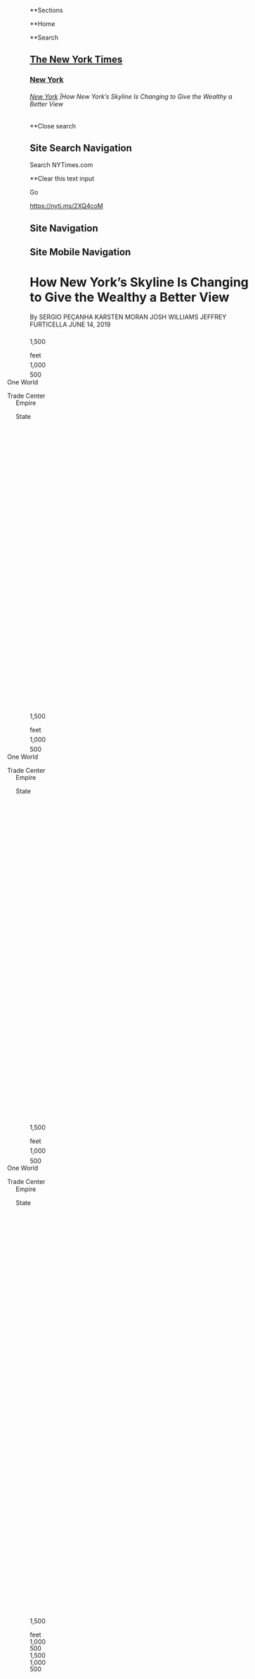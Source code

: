 <div id="suggestions" class="suggestions messenger nocontent robots-nocontent" style="display:none;">

<div class="message-bed">

<div class="message-container last-message-container">

<div class="message">

<span class="message-content"> **<span class="message-title">NYTimes.com
no longer supports Internet Explorer 9 or earlier. Please upgrade your
browser.</span> [LEARN MORE
»](http://www.nytimes3xbfgragh.onion/content/help/site/ie9-support.html)
</span>

</div>

</div>

</div>

</div>

<div id="shell" class="shell">

<div class="container">

<div class="quick-navigation button-group">

**<span class="button-text">Sections</span>

**<span class="button-text">Home</span>

**<span class="button-text">Search</span>

</div>

<div class="branding">

## [<span class="visually-hidden">The New York Times</span>](http://www.nytimes3xbfgragh.onion/)

### <span class="label-text"> [New York](/section/nyregion) </span>

</div>

<div class="story-meta">

###### <span class="kicker-label"> [New York](/section/nyregion) </span> <span class="pipe">|</span>How New York’s Skyline Is Changing to Give the Wealthy a Better View

</div>

<div class="user-tools">

<div id="sharetools-masthead" class="sharetools theme-classic sharetools-masthead" data-aria-label="tools" data-role="group" data-shares="facebook,twitter,email,show-all,save" data-url="https://www.nytimes3xbfgragh.onion/interactive/2019/06/14/nyregion/new-york-skyline-inequality.html" data-title="How New York’s Skyline Is Changing to Give the Wealthy a Better View" data-author="By Sergio Peçanha, Karsten Moran, Josh Williams and Jeffrey Furticella" data-media="https://static01.graylady3jvrrxbe.onion/images/icons/t_logo_291_black.png" data-description="New Yorkers are witnessing a boom of luxury residential buildings, which some see as a sign of the city’s wealth gap." data-publish-date="June 14, 2019">

<div class="ad sharetools-inline-article-ad hidden nocontent robots-nocontent">

</div>

</div>

<div class="user-tools-button-group button-group">

</div>

</div>

</div>

<div class="search-flyout-panel flyout-panel">

**<span class="visually-hidden">Close search</span>

## Site Search Navigation

<div class="control">

<div class="label-container visually-hidden">

Search NYTimes.com

</div>

<div class="field-container">

**<span id="clear-search-input" class="visually-hidden">Clear this text
input</span>

<div class="auto-suggest" style="display: none;">

</div>

Go

</div>

</div>

</div>

<div id="notification-modals" class="notification-modals">

</div>

<span class="story-short-url"><https://nyti.ms/2XQ4coM></span>

## Site Navigation

## Site Mobile Navigation

<div id="page" class="page">

<div id="main" class="main" data-role="main">

<div class="story-meta">

# How New York’s Skyline Is Changing to Give the Wealthy a Better View

<div class="story-meta-footer interactive-meta-footer">

<div class="interactive-byline">

<span class="byline" itemprop="author creator" itemscope="" itemtype="http://schema.org/Person">
By
<span class="byline-author" data-byline-name="SERGIO PEÇANHA" itemprop="name">SERGIO
PEÇANHA</span>
</span><span class="byline" itemprop="author creator" itemscope="" itemtype="http://schema.org/Person">
<span class="byline-author" data-byline-name="KARSTEN MORAN" itemprop="name">KARSTEN
MORAN</span>
</span><span class="byline" itemprop="author creator" itemscope="" itemtype="http://schema.org/Person">
<span class="byline-author" data-byline-name="JOSH WILLIAMS" itemprop="name">JOSH
WILLIAMS</span>
</span><span class="byline" itemprop="author creator" itemscope="" itemtype="http://schema.org/Person">
<span class="byline-author" data-byline-name="JEFFREY FURTICELLA" itemprop="name">JEFFREY
FURTICELLA</span> </span> JUNE 14,
2019

</div>

</div>

</div>

<div id="new-york-skyline-inequality" class="interactive-graphic">

<div id="g-graphic" data-preview-slug="skyscrapers">

<div id="g-graphic-swipey">

<div class="g-graphic-swipey-inner">

<div class="g-swipey-dependents g-fixed-dependents">

<div class="g-swipey-dependent g-fixed-dependent g-dependent-slug-intro g-dependent-index-0 g-type-headline g-copy-position-top g-textcolor-light g-textshadow-hide g-arttype-fullbleed g-has-slidetext g-has-hed g-background-cover">

<div class="g-fixed-dependent-inner">

<div class="g-slide-asset">

</div>

<div class="g-slide-ai2html">

</div>

<div class="g-slide-credit">

</div>

<div class="g-slide-custom">

</div>

</div>

</div>

<div class="g-swipey-dependent g-fixed-dependent g-dependent-slug-empire g-dependent-index-1 g-type-standard g-copy-position-bottom g-textcolor-dark g-textshadow-hide g-arttype-inline g-media-ai2html g-has-ai2html g-has-slidetext g-background-cover">

<div class="g-fixed-dependent-inner">

<div class="g-slide-asset">

</div>

<div class="g-slide-ai2html">

<div id="g-ai2html-set-empire" class="g-ai2html-set" data-slug="empire">

<div id="g-ai2html-container-ai2html-empire-Artboard_4" class="g-ai2html-container g-ai2html-container-Artboard_4 g-ai2html-container-ai2html-empire-Artboard_4" data-ratio="0.804" data-slug="ai2html-empire-Artboard_4">

<div id="g-ai2html-empire-Artboard_4-box" class="ai2html ai2html-box-v5">

<div id="g-ai2html-empire-Artboard_4" class="g-artboard" style="padding: 0 0 124.4058% 0;" data-aspect-ratio="0.804">

![](data:image/gif;base64,R0lGODlhCgAKAIAAAB8fHwAAACH5BAEAAAAALAAAAAAKAAoAAAIIhI+py+0PYysAOw==)

<div id="g-ai1-1" class="g-annotations g-aiAbs g-aiPointText" style="top:20.6307%;margin-top:-16.5px;left:21.5679%;width:58px;">

1,500

feet

</div>

<div id="g-ai1-2" class="g-annotations g-aiAbs g-aiPointText" style="top:33.9023%;margin-top:-8.8px;left:21.5679%;width:58px;">

1,000

</div>

<div id="g-ai1-3" class="g-annotations g-aiAbs g-aiPointText" style="top:48.2819%;margin-top:-8.8px;left:21.5679%;width:46px;">

500

</div>

<div id="g-ai1-4" class="g-annotations g-aiAbs g-aiPointText" style="top:66.783%;margin-top:-14.4px;left:39.8913%;margin-left:-51.5px;width:103px;">

One World

Trade
Center

</div>

<div id="g-ai1-5" class="g-annotations g-aiAbs g-aiPointText" style="top:66.783%;margin-top:-14.4px;left:63.5636%;margin-left:-32px;width:64px;">

Empire

State

</div>

</div>

</div>

</div>

<div id="g-ai2html-container-ai2html-empire-Artboard_6" class="g-ai2html-container g-ai2html-container-Artboard_6 g-ai2html-container-ai2html-empire-Artboard_6" data-ratio="0.709" data-slug="ai2html-empire-Artboard_6">

<div id="g-ai2html-empire-Artboard_6-box" class="ai2html ai2html-box-v5">

<div id="g-ai2html-empire-Artboard_6" class="g-artboard" style="padding: 0 0 140.9544% 0;" data-aspect-ratio="0.709">

![](data:image/gif;base64,R0lGODlhCgAKAIAAAB8fHwAAACH5BAEAAAAALAAAAAAKAAoAAAIIhI+py+0PYysAOw==)

<div id="g-ai2-1" class="g-annotations g-aiAbs g-aiPointText" style="top:13.7948%;margin-top:-16.5px;left:7.8957%;width:58px;">

1,500

feet

</div>

<div id="g-ai2-2" class="g-annotations g-aiAbs g-aiPointText" style="top:27.1304%;margin-top:-8.8px;left:7.8957%;width:58px;">

1,000

</div>

<div id="g-ai2-3" class="g-annotations g-aiAbs g-aiPointText" style="top:41.435%;margin-top:-8.8px;left:7.8957%;width:46px;">

500

</div>

<div id="g-ai2-4" class="g-annotations g-aiAbs g-aiPointText" style="top:60.0255%;margin-top:-14.4px;left:32.0533%;margin-left:-51.5px;width:103px;">

One World

Trade
Center

</div>

<div id="g-ai2-5" class="g-annotations g-aiAbs g-aiPointText" style="top:60.0255%;margin-top:-14.4px;left:65.1708%;margin-left:-32px;width:64px;">

Empire

State

</div>

</div>

</div>

</div>

<div id="g-ai2html-container-ai2html-empire-portrait" class="g-ai2html-container g-ai2html-container-portrait g-ai2html-container-ai2html-empire-portrait" data-ratio="0.563" data-slug="ai2html-empire-portrait">

<div id="g-ai2html-empire-portrait-box" class="ai2html ai2html-box-v5">

<div id="g-ai2html-empire-portrait" class="g-artboard" style="padding: 0 0 177.7778% 0;" data-aspect-ratio="0.563">

![](data:image/gif;base64,R0lGODlhCgAKAIAAAB8fHwAAACH5BAEAAAAALAAAAAAKAAoAAAIIhI+py+0PYysAOw==)

<div id="g-ai0-1" class="g-annotations g-aiAbs g-aiPointText" style="top:13.4631%;margin-top:-16.5px;left:6.4541%;width:58px;">

1,500

feet

</div>

<div id="g-ai0-2" class="g-annotations g-aiAbs g-aiPointText" style="top:27.1973%;margin-top:-8.8px;left:6.4541%;width:58px;">

1,000

</div>

<div id="g-ai0-3" class="g-annotations g-aiAbs g-aiPointText" style="top:41.9294%;margin-top:-8.8px;left:6.4541%;width:46px;">

500

</div>

<div id="g-ai0-4" class="g-annotations g-aiAbs g-aiPointText" style="top:61.2244%;margin-top:-14.4px;left:35.2986%;margin-left:-51.5px;width:103px;">

One World

Trade
Center

</div>

<div id="g-ai0-5" class="g-annotations g-aiAbs g-aiPointText" style="top:61.2244%;margin-top:-14.4px;left:67.3106%;margin-left:-32px;width:64px;">

Empire

State

</div>

</div>

</div>

</div>

</div>

</div>

<div class="g-slide-credit">

</div>

<div class="g-slide-custom">

</div>

</div>

</div>

<div class="g-swipey-dependent g-fixed-dependent g-dependent-slug-top10 g-dependent-index-2 g-type-standard g-copy-position-bottom g-textcolor-dark g-textshadow-hide g-arttype-inline g-media-ai2html g-has-ai2html g-has-slidetext g-background-cover">

<div class="g-fixed-dependent-inner">

<div class="g-slide-asset">

</div>

<div class="g-slide-ai2html">

<div id="g-ai2html-set-top10" class="g-ai2html-set" data-slug="top10">

<div id="g-ai2html-container-ai2html-top10-Artboard_3" class="g-ai2html-container g-ai2html-container-Artboard_3 g-ai2html-container-ai2html-top10-Artboard_3" data-ratio="0.705" data-slug="ai2html-top10-Artboard_3">

<div id="g-ai2html-top10-Artboard_3-box" class="ai2html ai2html-box-v5">

<div id="g-ai2html-top10-Artboard_3" class="g-artboard" style="padding: 0 0 141.8785% 0;" data-aspect-ratio="0.705">

![](data:image/gif;base64,R0lGODlhCgAKAIAAAB8fHwAAACH5BAEAAAAALAAAAAAKAAoAAAIIhI+py+0PYysAOw==)

<div id="g-ai0-1" class="g-annotations g-aiAbs g-aiPointText" style="top:13.1124%;margin-top:-16px;left:6.6213%;width:58px;">

1,500

feet

</div>

<div id="g-ai0-2" class="g-annotations g-aiAbs g-aiPointText" style="top:19.6409%;margin-top:-15.3px;left:6.6213%;width:58px;">

1,000

</div>

<div id="g-ai0-3" class="g-annotations g-aiAbs g-aiPointText" style="top:27.136%;margin-top:-15.3px;left:6.6213%;width:46px;">

500

</div>

<div id="g-ai0-4" class="g-annotations g-aiAbs g-aiPointText" style="top:42.2704%;margin-top:-15.3px;left:6.6213%;width:58px;">

1,500

</div>

<div id="g-ai0-5" class="g-annotations g-aiAbs g-aiPointText" style="top:49.7655%;margin-top:-15.3px;left:6.6213%;width:58px;">

1,000

</div>

<div id="g-ai0-6" class="g-annotations g-aiAbs g-aiPointText" style="top:57.2606%;margin-top:-15.3px;left:6.6213%;width:46px;">

500

</div>

</div>

</div>

</div>

<div id="g-ai2html-container-ai2html-top10-Artboard_4" class="g-ai2html-container g-ai2html-container-Artboard_4 g-ai2html-container-ai2html-top10-Artboard_4" data-ratio="0.546" data-slug="ai2html-top10-Artboard_4">

<div id="g-ai2html-top10-Artboard_4-box" class="ai2html ai2html-box-v5">

<div id="g-ai2html-top10-Artboard_4" class="g-artboard" style="padding: 0 0 183.2714% 0;" data-aspect-ratio="0.546">

![](data:image/gif;base64,R0lGODlhCgAKAIAAAB8fHwAAACH5BAEAAAAALAAAAAAKAAoAAAIIhI+py+0PYysAOw==)

<div id="g-ai1-1" class="g-annotations g-aiAbs g-aiPointText" style="top:12.5485%;margin-top:-15.5px;left:6.2365%;width:58px;">

1,500

feet

</div>

<div id="g-ai1-2" class="g-annotations g-aiAbs g-aiPointText" style="top:18.541%;margin-top:-14.8px;left:6.2365%;width:58px;">

1,000

</div>

<div id="g-ai1-3" class="g-annotations g-aiAbs g-aiPointText" style="top:25.7968%;margin-top:-14.8px;left:6.2365%;width:46px;">

500

</div>

<div id="g-ai1-4" class="g-annotations g-aiAbs g-aiPointText" style="top:43.0657%;margin-top:-14.8px;left:6.2365%;width:58px;">

1,500

</div>

<div id="g-ai1-5" class="g-annotations g-aiAbs g-aiPointText" style="top:50.1764%;margin-top:-14.8px;left:6.2365%;width:58px;">

1,000

</div>

<div id="g-ai1-6" class="g-annotations g-aiAbs g-aiPointText" style="top:57.4323%;margin-top:-14.8px;left:6.2365%;width:46px;">

500

</div>

</div>

</div>

</div>

<div id="g-ai2html-container-ai2html-top10-Artboard_5" class="g-ai2html-container g-ai2html-container-Artboard_5 g-ai2html-container-ai2html-top10-Artboard_5" data-ratio="0.791" data-slug="ai2html-top10-Artboard_5">

<div id="g-ai2html-top10-Artboard_5-box" class="ai2html ai2html-box-v5">

<div id="g-ai2html-top10-Artboard_5" class="g-artboard" style="padding: 0 0 126.4569% 0;" data-aspect-ratio="0.791">

![](data:image/gif;base64,R0lGODlhCgAKAIAAAB8fHwAAACH5BAEAAAAALAAAAAAKAAoAAAIIhI+py+0PYysAOw==)

<div id="g-ai2-1" class="g-annotations g-aiAbs g-aiPointText" style="top:16.5655%;margin-top:-15.5px;left:20.0448%;width:58px;">

1,500

feet

</div>

<div id="g-ai2-2" class="g-annotations g-aiAbs g-aiPointText" style="top:22.4386%;margin-top:-14.8px;left:20.0448%;width:58px;">

1,000

</div>

<div id="g-ai2-3" class="g-annotations g-aiAbs g-aiPointText" style="top:29.55%;margin-top:-14.8px;left:20.0448%;width:46px;">

500

</div>

<div id="g-ai2-4" class="g-annotations g-aiAbs g-aiPointText" style="top:46.475%;margin-top:-14.8px;left:20.0448%;width:58px;">

1,500

</div>

<div id="g-ai2-5" class="g-annotations g-aiAbs g-aiPointText" style="top:53.4441%;margin-top:-14.8px;left:20.0448%;width:58px;">

1,000

</div>

<div id="g-ai2-6" class="g-annotations g-aiAbs g-aiPointText" style="top:60.5555%;margin-top:-14.8px;left:20.0448%;width:46px;">

500

</div>

</div>

</div>

</div>

</div>

</div>

<div class="g-slide-credit">

</div>

<div class="g-slide-custom">

</div>

</div>

</div>

<div class="g-swipey-dependent g-fixed-dependent g-dependent-slug-top30 g-dependent-index-3 g-type-standard g-copy-position-bottom g-textcolor-dark g-textshadow-hide g-arttype-inline g-media-ai2html g-has-ai2html g-has-slidetext g-background-cover">

<div class="g-fixed-dependent-inner">

<div class="g-slide-asset">

</div>

<div class="g-slide-ai2html">

<div id="g-ai2html-set-top30" class="g-ai2html-set" data-slug="top30">

<div id="g-ai2html-container-ai2html-top30-Artboard_3" class="g-ai2html-container g-ai2html-container-Artboard_3 g-ai2html-container-ai2html-top30-Artboard_3" data-ratio="0.705" data-slug="ai2html-top30-Artboard_3">

<div id="g-ai2html-top30-Artboard_3-box" class="ai2html ai2html-box-v5">

<div id="g-ai2html-top30-Artboard_3" class="g-artboard" style="padding: 0 0 141.8785% 0;" data-aspect-ratio="0.705">

![](data:image/gif;base64,R0lGODlhCgAKAIAAAB8fHwAAACH5BAEAAAAALAAAAAAKAAoAAAIIhI+py+0PYysAOw==)

<div id="g-ai1-1" class="g-annotations g-aiAbs g-aiPointText" style="top:8.8252%;margin-top:-7.2px;left:22.308%;width:174px;">

ALL or partly
residential

</div>

</div>

</div>

</div>

<div id="g-ai2html-container-ai2html-top30-Artboard_4" class="g-ai2html-container g-ai2html-container-Artboard_4 g-ai2html-container-ai2html-top30-Artboard_4" data-ratio="0.797" data-slug="ai2html-top30-Artboard_4">

<div id="g-ai2html-top30-Artboard_4-box" class="ai2html ai2html-box-v5">

<div id="g-ai2html-top30-Artboard_4" class="g-artboard" style="padding: 0 0 125.4497% 0;" data-aspect-ratio="0.797">

![](data:image/gif;base64,R0lGODlhCgAKAIAAAB8fHwAAACH5BAEAAAAALAAAAAAKAAoAAAIIhI+py+0PYysAOw==)

<div id="g-ai2-1" class="g-annotations g-aiAbs g-aiPointText" style="top:13.2226%;margin-top:-7.2px;left:29.644%;width:174px;">

ALL or partly
residential

</div>

</div>

</div>

</div>

<div id="g-ai2html-container-ai2html-top30-mobile" class="g-ai2html-container g-ai2html-container-mobile g-ai2html-container-ai2html-top30-mobile" data-ratio="0.563" data-slug="ai2html-top30-mobile">

<div id="g-ai2html-top30-mobile-box" class="ai2html ai2html-box-v5">

<div id="g-ai2html-top30-mobile" class="g-artboard" style="padding: 0 0 177.7778% 0;" data-aspect-ratio="0.563">

![](data:image/gif;base64,R0lGODlhCgAKAIAAAB8fHwAAACH5BAEAAAAALAAAAAAKAAoAAAIIhI+py+0PYysAOw==)

<div id="g-ai0-1" class="g-annotations g-aiAbs g-aiPointText" style="top:8.2184%;margin-top:-7.2px;left:14.1902%;width:174px;">

ALL or partly
residential

</div>

</div>

</div>

</div>

</div>

</div>

<div class="g-slide-credit">

</div>

<div class="g-slide-custom">

</div>

</div>

</div>

<div class="g-swipey-dependent g-fixed-dependent g-dependent-slug-glasstower g-dependent-index-4 g-type-standard g-copy-position-bottom g-textcolor-light g-textshadow-hide g-arttype-fullbleed g-has-slidetext g-background-cover">

<div class="g-fixed-dependent-inner">

<div class="g-slide-asset">

</div>

<div class="g-slide-ai2html">

</div>

<div class="g-slide-credit">

</div>

<div class="g-slide-custom">

</div>

</div>

</div>

<div class="g-swipey-dependent g-fixed-dependent g-dependent-slug-trumptower g-dependent-index-5 g-type-standard g-copy-position-bottom g-textcolor-light g-textshadow-show g-arttype-fullbleed g-has-slidetext g-bottomgradient g-background-cover">

<div class="g-fixed-dependent-inner">

<div class="g-slide-asset">

</div>

<div class="g-slide-ai2html">

</div>

<div class="g-slide-credit">

</div>

<div class="g-slide-custom">

</div>

</div>

</div>

<div class="g-swipey-dependent g-fixed-dependent g-dependent-slug-hudsonyards g-dependent-index-6 g-type-standard g-copy-position-bottom g-textcolor-light g-textshadow-show g-arttype-fullbleed g-has-slidetext g-bottomgradient g-background-cover">

<div class="g-fixed-dependent-inner">

<div class="g-slide-asset">

</div>

<div class="g-slide-ai2html">

</div>

<div class="g-slide-credit">

</div>

<div class="g-slide-custom">

</div>

</div>

</div>

<div class="g-swipey-dependent g-fixed-dependent g-dependent-slug-empirepage g-dependent-index-7 g-type-standard g-copy-position-bottom g-textcolor-light g-textshadow-hide g-arttype-fullbleed g-has-slidetext g-bottomgradient g-background-cover">

<div class="g-fixed-dependent-inner">

<div class="g-slide-asset">

</div>

<div class="g-slide-ai2html">

</div>

<div class="g-slide-credit">

</div>

<div class="g-slide-custom">

</div>

</div>

</div>

<div class="g-swipey-dependent g-fixed-dependent g-dependent-slug-111w57 g-dependent-index-8 g-type-standard g-copy-position-bottom g-textcolor-light g-textshadow-hide g-arttype-fullbleed g-media-ai2html g-has-ai2html g-has-slidetext g-bottomgradient g-background-cover">

<div class="g-fixed-dependent-inner">

<div class="g-slide-asset">

</div>

<div class="g-slide-ai2html">

<div id="g-ai2html-set-111w57" class="g-ai2html-set" data-slug="111w57">

<div id="g-ai2html-container-ai2html-111w57-Artboard_4" class="g-ai2html-container g-ai2html-container-Artboard_4 g-ai2html-container-ai2html-111w57-Artboard_4" data-ratio="0.743" data-slug="ai2html-111w57-Artboard_4">

<div id="g-ai2html-111w57-Artboard_4-box" class="ai2html ai2html-box-v5">

<div id="g-ai2html-111w57-Artboard_4" class="g-artboard" style="padding: 0 0 134.5281% 0;" data-aspect-ratio="0.743">

![](data:image/gif;base64,R0lGODlhCgAKAIAAAB8fHwAAACH5BAEAAAAALAAAAAAKAAoAAAIIhI+py+0PYysAOw==)

<div id="g-ai0-1" class="g-Layer_1 g-aiAbs g-aiPointText" style="top:20.1767%;margin-top:-8.7px;right:55.2805%;width:122px;">

111 West 57
St.

</div>

<div id="g-ai0-2" class="g-Layer_1 g-aiAbs g-aiPointText" style="top:40.6%;margin-top:-15.1px;right:55.1415%;width:93px;">

$30 million

64th
floor

</div>

</div>

</div>

</div>

<div id="g-ai2html-container-ai2html-111w57-desktop" class="g-ai2html-container g-ai2html-container-desktop g-ai2html-container-ai2html-111w57-desktop" data-ratio="1.494" data-slug="ai2html-111w57-desktop">

<div id="g-ai2html-111w57-desktop-box" class="ai2html ai2html-box-v5">

<div id="g-ai2html-111w57-desktop" class="g-artboard" style="padding: 0 0 66.9311% 0;" data-aspect-ratio="1.494">

![](data:image/gif;base64,R0lGODlhCgAKAIAAAB8fHwAAACH5BAEAAAAALAAAAAAKAAoAAAIIhI+py+0PYysAOw==)

<div id="g-ai3-1" class="g-Layer_1 g-aiAbs g-aiPointText" style="top:22.7265%;margin-top:-8.7px;right:52.9725%;width:122px;">

111 West 57
St.

</div>

<div id="g-ai3-2" class="g-Layer_1 g-aiAbs g-aiPointText" style="top:44.5995%;margin-top:-15.8px;right:52.8896%;width:93px;">

$30 million

<span class="g-cstyle0">64</span>th
floor

</div>

<div id="g-ai3-3" class="g-Layer_1 g-aiAbs g-aiPointText" style="top:66.464%;margin-top:-15.8px;right:52.8896%;width:93px;">

$18 million

<span class="g-cstyle0">32</span>ND
floor

</div>

</div>

</div>

</div>

<div id="g-ai2html-container-ai2html-111w57-ipad" class="g-ai2html-container g-ai2html-container-ipad g-ai2html-container-ai2html-111w57-ipad" data-ratio="0.797" data-slug="ai2html-111w57-ipad">

<div id="g-ai2html-111w57-ipad-box" class="ai2html ai2html-box-v5">

<div id="g-ai2html-111w57-ipad" class="g-artboard" style="padding: 0 0 125.4497% 0;" data-aspect-ratio="0.797">

![](data:image/gif;base64,R0lGODlhCgAKAIAAAB8fHwAAACH5BAEAAAAALAAAAAAKAAoAAAIIhI+py+0PYysAOw==)

<div id="g-ai2-1" class="g-Layer_1 g-aiAbs g-aiPointText" style="top:20.4632%;margin-top:-8.7px;right:57.2619%;width:122px;">

111 West 57
St.

</div>

<div id="g-ai2-2" class="g-Layer_1 g-aiAbs g-aiPointText" style="top:42.8794%;margin-top:-15.1px;right:57.1396%;width:93px;">

$30 million

64th
floor

</div>

<div id="g-ai2-3" class="g-Layer_1 g-aiAbs g-aiPointText" style="top:65.3884%;margin-top:-15.1px;right:57.1396%;width:93px;">

$18 million

32ND
floor

</div>

</div>

</div>

</div>

<div id="g-ai2html-container-ai2html-111w57-mobile" class="g-ai2html-container g-ai2html-container-mobile g-ai2html-container-ai2html-111w57-mobile" data-ratio="0.56" data-slug="ai2html-111w57-mobile">

<div id="g-ai2html-111w57-mobile-box" class="ai2html ai2html-box-v5">

<div id="g-ai2html-111w57-mobile" class="g-artboard" style="padding: 0 0 178.7234% 0;" data-aspect-ratio="0.56">

![](data:image/gif;base64,R0lGODlhCgAKAIAAAB8fHwAAACH5BAEAAAAALAAAAAAKAAoAAAIIhI+py+0PYysAOw==)

<div id="g-ai1-1" class="g-Layer_1 g-aiAbs g-aiPointText" style="top:20.7933%;margin-top:-8.7px;right:54.3633%;width:122px;">

111 West 57
St.

</div>

<div id="g-ai1-2" class="g-Layer_1 g-aiAbs g-aiPointText" style="top:40.4887%;margin-top:-15.1px;right:54.1825%;width:93px;">

$30 million

64th
floor

</div>

<div id="g-ai1-3" class="g-Layer_1 g-aiAbs g-aiPointText" style="top:61.9173%;margin-top:-15.1px;right:54.1825%;width:93px;">

$18 million

32ND
floor

</div>

</div>

</div>

</div>

</div>

</div>

<div class="g-slide-credit">

</div>

<div class="g-slide-custom">

</div>

</div>

</div>

<div class="g-swipey-dependent g-fixed-dependent g-dependent-slug-220cpstext g-dependent-index-9 g-type-standard g-copy-position-bottom g-textcolor-light g-textshadow-hide g-arttype-fullbleed g-media-ai2html g-has-ai2html g-has-slidetext g-background-cover">

<div class="g-fixed-dependent-inner">

<div class="g-slide-asset">

</div>

<div class="g-slide-ai2html">

<div id="g-ai2html-set-220cpstext" class="g-ai2html-set" data-slug="220cpstext">

<div id="g-ai2html-container-ai2html-220cpstext-desktop" class="g-ai2html-container g-ai2html-container-desktop g-ai2html-container-ai2html-220cpstext-desktop" data-ratio="1.44" data-slug="ai2html-220cpstext-desktop">

<div id="g-ai2html-220cpstext-desktop-box" class="ai2html ai2html-box-v5">

<div id="g-ai2html-220cpstext-desktop" class="g-artboard" style="padding: 0 0 69.4444% 0;" data-aspect-ratio="1.44">

![](data:image/gif;base64,R0lGODlhCgAKAIAAAB8fHwAAACH5BAEAAAAALAAAAAAKAAoAAAIIhI+py+0PYysAOw==)

<div id="g-ai1-1" class="g-annotations g-aiAbs g-aiPointText" style="top:62.1932%;margin-top:-76px;left:71.2378%;width:118px;">

220 Central

Park South

 

The most

expensive

apartment in

the country is

in this building:

$238
million.

</div>

</div>

</div>

</div>

<div id="g-ai2html-container-ai2html-220cpstext-desktop_copy" class="g-ai2html-container g-ai2html-container-desktop_copy g-ai2html-container-ai2html-220cpstext-desktop_copy" data-ratio="1.08" data-slug="ai2html-220cpstext-desktop_copy">

<div id="g-ai2html-220cpstext-desktop_copy-box" class="ai2html ai2html-box-v5">

<div id="g-ai2html-220cpstext-desktop_copy" class="g-artboard" style="padding: 0 0 92.5926% 0;" data-aspect-ratio="1.08">

![](data:image/gif;base64,R0lGODlhCgAKAIAAAB8fHwAAACH5BAEAAAAALAAAAAAKAAoAAAIIhI+py+0PYysAOw==)

<div id="g-ai2-1" class="g-annotations g-aiAbs g-aiPointText" style="top:48.5932%;margin-top:-76px;left:72.6091%;width:118px;">

220 Central

Park South

 

The most

expensive

apartment in

the country is

in this building:

$238
million.

</div>

</div>

</div>

</div>

<div id="g-ai2html-container-ai2html-220cpstext-mobile" class="g-ai2html-container g-ai2html-container-mobile g-ai2html-container-ai2html-220cpstext-mobile" data-ratio="0.563" data-slug="ai2html-220cpstext-mobile">

<div id="g-ai2html-220cpstext-mobile-box" class="ai2html ai2html-box-v5">

<div id="g-ai2html-220cpstext-mobile" class="g-artboard" style="padding: 0 0 177.7778% 0;" data-aspect-ratio="0.563">

![](data:image/gif;base64,R0lGODlhCgAKAIAAAB8fHwAAACH5BAEAAAAALAAAAAAKAAoAAAIIhI+py+0PYysAOw==)

<div id="g-ai0-1" class="g-annotations g-aiAbs g-aiPointText" style="top:33.4771%;margin-top:-76px;left:54.3456%;width:122px;">

220 Central

Park South

 

The most

expensive

apartment in

the country is in

this building:

$238
million.

</div>

</div>

</div>

</div>

</div>

</div>

<div class="g-slide-credit">

</div>

<div class="g-slide-custom">

</div>

</div>

</div>

<div class="g-swipey-dependent g-fixed-dependent g-dependent-slug-ad1 g-dependent-index-10 g-type-standard g-copy-position-middle g-textcolor-dark g-textshadow-hide g-arttype-fullbleed g-has-slidetext g-has-ad g-background-cover">

<div class="g-fixed-dependent-inner">

<div class="g-slide-asset">

</div>

<div class="g-slide-ai2html">

</div>

<div class="g-slide-credit">

</div>

<div class="g-slide-custom">

</div>

</div>

</div>

<div class="g-swipey-dependent g-fixed-dependent g-dependent-slug-225cherry g-dependent-index-11 g-type-standard g-copy-position-bottom g-textcolor-light g-textshadow-hide g-arttype-fullbleed g-has-slidetext g-background-cover">

<div class="g-fixed-dependent-inner">

<div class="g-slide-asset">

</div>

<div class="g-slide-ai2html">

</div>

<div class="g-slide-credit">

</div>

<div class="g-slide-custom">

</div>

</div>

</div>

<div class="g-swipey-dependent g-fixed-dependent g-dependent-slug-zoning g-dependent-index-12 g-type-standard g-copy-position-bottom g-textcolor-dark g-textshadow-hide g-arttype-inline g-media-ai2html g-has-ai2html g-has-slidetext g-background-cover">

<div class="g-fixed-dependent-inner">

<div class="g-slide-asset">

</div>

<div class="g-slide-ai2html">

<div id="g-ai2html-set-zoning" class="g-ai2html-set" data-slug="zoning">

<div id="g-ai2html-container-ai2html-zoning-Artboard_5" class="g-ai2html-container g-ai2html-container-Artboard_5 g-ai2html-container-ai2html-zoning-Artboard_5" data-ratio="0.706" data-slug="ai2html-zoning-Artboard_5">

<div id="g-ai2html-zoning-Artboard_5-box" class="ai2html ai2html-box-v5">

<div id="g-ai2html-zoning-Artboard_5" class="g-artboard" style="padding: 0 0 141.622% 0;" data-aspect-ratio="0.706">

![](data:image/gif;base64,R0lGODlhCgAKAIAAAB8fHwAAACH5BAEAAAAALAAAAAAKAAoAAAIIhI+py+0PYysAOw==)

</div>

</div>

</div>

<div id="g-ai2html-container-ai2html-zoning-Artboard_6" class="g-ai2html-container g-ai2html-container-Artboard_6 g-ai2html-container-ai2html-zoning-Artboard_6" data-ratio="0.56" data-slug="ai2html-zoning-Artboard_6">

<div id="g-ai2html-zoning-Artboard_6-box" class="ai2html ai2html-box-v5">

<div id="g-ai2html-zoning-Artboard_6" class="g-artboard" style="padding: 0 0 178.5522% 0;" data-aspect-ratio="0.56">

![](data:image/gif;base64,R0lGODlhCgAKAIAAAB8fHwAAACH5BAEAAAAALAAAAAAKAAoAAAIIhI+py+0PYysAOw==)

</div>

</div>

</div>

<div id="g-ai2html-container-ai2html-zoning-Artboard_7" class="g-ai2html-container g-ai2html-container-Artboard_7 g-ai2html-container-ai2html-zoning-Artboard_7" data-ratio="0.798" data-slug="ai2html-zoning-Artboard_7">

<div id="g-ai2html-zoning-Artboard_7-box" class="ai2html ai2html-box-v5">

<div id="g-ai2html-zoning-Artboard_7" class="g-artboard" style="padding: 0 0 125.3325% 0;" data-aspect-ratio="0.798">

![](data:image/gif;base64,R0lGODlhCgAKAIAAAB8fHwAAACH5BAEAAAAALAAAAAAKAAoAAAIIhI+py+0PYysAOw==)

</div>

</div>

</div>

<div id="g-ai2html-container-ai2html-zoning-mobile" class="g-ai2html-container g-ai2html-container-mobile g-ai2html-container-ai2html-zoning-mobile" data-ratio="0.68" data-slug="ai2html-zoning-mobile">

<div id="g-ai2html-zoning-mobile-box" class="ai2html ai2html-box-v5">

<div id="g-ai2html-zoning-mobile" class="g-artboard" style="padding: 0 0 147.0569% 0;" data-aspect-ratio="0.68">

![](data:image/gif;base64,R0lGODlhCgAKAIAAAB8fHwAAACH5BAEAAAAALAAAAAAKAAoAAAIIhI+py+0PYysAOw==)

</div>

</div>

</div>

<div id="g-ai2html-container-ai2html-zoning-mobile_copy" class="g-ai2html-container g-ai2html-container-mobile_copy g-ai2html-container-ai2html-zoning-mobile_copy" data-ratio="0.619" data-slug="ai2html-zoning-mobile_copy">

<div id="g-ai2html-zoning-mobile_copy-box" class="ai2html ai2html-box-v5">

<div id="g-ai2html-zoning-mobile_copy" class="g-artboard" style="padding: 0 0 161.4399% 0;" data-aspect-ratio="0.619">

![](data:image/gif;base64,R0lGODlhCgAKAIAAAB8fHwAAACH5BAEAAAAALAAAAAAKAAoAAAIIhI+py+0PYysAOw==)

</div>

</div>

</div>

<div id="g-ai2html-container-ai2html-zoning-mobile_copy_2" class="g-ai2html-container g-ai2html-container-mobile_copy_2 g-ai2html-container-ai2html-zoning-mobile_copy_2" data-ratio="0.654" data-slug="ai2html-zoning-mobile_copy_2">

<div id="g-ai2html-zoning-mobile_copy_2-box" class="ai2html ai2html-box-v5">

<div id="g-ai2html-zoning-mobile_copy_2" class="g-artboard" style="padding: 0 0 152.8425% 0;" data-aspect-ratio="0.654">

![](data:image/gif;base64,R0lGODlhCgAKAIAAAB8fHwAAACH5BAEAAAAALAAAAAAKAAoAAAIIhI+py+0PYysAOw==)

</div>

</div>

</div>

</div>

</div>

<div class="g-slide-credit">

</div>

<div class="g-slide-custom">

</div>

</div>

</div>

<div class="g-swipey-dependent g-fixed-dependent g-dependent-slug-centralparktowerpic g-dependent-index-13 g-type-standard g-copy-position-bottom g-textcolor-light g-textshadow-hide g-arttype-fullbleed g-media-ai2html g-has-ai2html g-has-slidetext g-bottomgradient g-background-cover">

<div class="g-fixed-dependent-inner">

<div class="g-slide-asset">

</div>

<div class="g-slide-ai2html">

<div id="g-ai2html-set-centralparktowerpic" class="g-ai2html-set" data-slug="centralparktowerpic">

<div id="g-ai2html-container-ai2html-centralparktowerpic-desktop" class="g-ai2html-container g-ai2html-container-desktop g-ai2html-container-ai2html-centralparktowerpic-desktop" data-ratio="1.591" data-slug="ai2html-centralparktowerpic-desktop">

<div id="g-ai2html-centralparktowerpic-desktop-box" class="ai2html ai2html-box-v5">

<div id="g-ai2html-centralparktowerpic-desktop" class="g-artboard" style="padding: 0 0 62.8461% 0;" data-aspect-ratio="1.591">

![](data:image/gif;base64,R0lGODlhCgAKAIAAAB8fHwAAACH5BAEAAAAALAAAAAAKAAoAAAIIhI+py+0PYysAOw==)

<div id="g-ai1-1" class="g-annotations g-aiAbs g-aiPointText" style="top:29.9521%;margin-top:-25.5px;right:54.4221%;width:68px;">

Central

Park

Tower

</div>

</div>

</div>

</div>

<div id="g-ai2html-container-ai2html-centralparktowerpic-mobile" class="g-ai2html-container g-ai2html-container-mobile g-ai2html-container-ai2html-centralparktowerpic-mobile" data-ratio="0.563" data-slug="ai2html-centralparktowerpic-mobile">

<div id="g-ai2html-centralparktowerpic-mobile-box" class="ai2html ai2html-box-v5">

<div id="g-ai2html-centralparktowerpic-mobile" class="g-artboard" style="padding: 0 0 177.7778% 0;" data-aspect-ratio="0.563">

![](data:image/gif;base64,R0lGODlhCgAKAIAAAB8fHwAAACH5BAEAAAAALAAAAAAKAAoAAAIIhI+py+0PYysAOw==)

<div id="g-ai0-1" class="g-annotations g-aiAbs g-aiPointText" style="top:18.3826%;margin-top:-25.5px;right:57.3569%;width:68px;">

Central

Park

Tower

</div>

</div>

</div>

</div>

<div id="g-ai2html-container-ai2html-centralparktowerpic-mobile_copy" class="g-ai2html-container g-ai2html-container-mobile_copy g-ai2html-container-ai2html-centralparktowerpic-mobile_copy" data-ratio="0.822" data-slug="ai2html-centralparktowerpic-mobile_copy">

<div id="g-ai2html-centralparktowerpic-mobile_copy-box" class="ai2html ai2html-box-v5">

<div id="g-ai2html-centralparktowerpic-mobile_copy" class="g-artboard" style="padding: 0 0 121.6971% 0;" data-aspect-ratio="0.822">

![](data:image/gif;base64,R0lGODlhCgAKAIAAAB8fHwAAACH5BAEAAAAALAAAAAAKAAoAAAIIhI+py+0PYysAOw==)

<div id="g-ai2-1" class="g-annotations g-aiAbs g-aiPointText" style="top:22.4573%;margin-top:-25.5px;right:56.6627%;width:68px;">

Central

Park

Tower

</div>

</div>

</div>

</div>

</div>

</div>

<div class="g-slide-credit">

</div>

<div class="g-slide-custom">

</div>

</div>

</div>

<div class="g-swipey-dependent g-fixed-dependent g-dependent-slug-cptlotmerge g-dependent-index-14 g-type-standard g-copy-position-bottom g-textcolor-dark g-textshadow-hide g-arttype-inline g-media-ai2html g-has-ai2html g-has-slidetext g-background-cover">

<div class="g-fixed-dependent-inner">

<div class="g-slide-asset">

</div>

<div class="g-slide-ai2html">

<div id="g-ai2html-set-cptlotmerge" class="g-ai2html-set" data-slug="cptlotmerge">

<div id="g-ai2html-container-ai2html-cptlotmerge-mobile" class="g-ai2html-container g-ai2html-container-mobile g-ai2html-container-ai2html-cptlotmerge-mobile" data-ratio="0.563" data-slug="ai2html-cptlotmerge-mobile">

<div id="g-ai2html-cptlotmerge-mobile-box" class="ai2html ai2html-box-v5">

<div id="g-ai2html-cptlotmerge-mobile" class="g-artboard" style="padding: 0 0 177.7778% 0;" data-aspect-ratio="0.563">

![](data:image/gif;base64,R0lGODlhCgAKAIAAAB8fHwAAACH5BAEAAAAALAAAAAAKAAoAAAIIhI+py+0PYysAOw==)

<div id="g-ai0-1" class="g-annotations g-aiAbs g-aiPointText" style="top:25.3171%;margin-top:-17.1px;left:29.6905%;width:101px;">

Central Park

Tower
site

</div>

<div id="g-ai0-2" class="g-Layer_1 g-aiAbs g-aiPointText" style="top:28.6053%;margin-top:-8.2px;right:10.6929%;width:101px;">

West 58th
St.

</div>

<div id="g-ai0-3" class="g-Layer_1 g-aiAbs g-aiPointText" style="transform: matrix(0,1,-1,0,0,0);transform-origin: 50% 56.0767906949142%;-webkit-transform: matrix(0,1,-1,0,0,0);-webkit-transform-origin: 50% 56.0767906949142%;-ms-transform: matrix(0,1,-1,0,0,0);-ms-transform-origin: 50% 56.0767906949142%;top:37.5339%;margin-top:-8.2px;left:93.5156%;margin-left:-34.5px;width:69px;">

7th
Ave.

</div>

<div id="g-ai0-4" class="g-Layer_1 g-aiAbs g-aiPointText" style="transform: matrix(0.4116,0.9114,-0.9114,0.4116,0,0);transform-origin: 50% 56.0769710097623%;-webkit-transform: matrix(0.4116,0.9114,-0.9114,0.4116,0,0);-webkit-transform-origin: 50% 56.0769710097623%;-ms-transform: matrix(0.4116,0.9114,-0.9114,0.4116,0,0);-ms-transform-origin: 50% 56.0769710097623%;top:40.5101%;margin-top:-8.2px;left:10.5966%;margin-left:-41.5px;width:83px;">

Broadway

</div>

<div id="g-ai0-5" class="g-Layer_1 g-aiAbs g-aiPointText" style="top:50.9268%;margin-top:-8.2px;right:11.9108%;width:101px;">

West 57th
St.

</div>

</div>

</div>

</div>

</div>

</div>

<div class="g-slide-credit">

</div>

<div class="g-slide-custom">

</div>

</div>

</div>

<div class="g-swipey-dependent g-fixed-dependent g-dependent-slug-cptairtransfer g-dependent-index-15 g-type-standard g-copy-position-bottom g-textcolor-dark g-textshadow-hide g-arttype-inline g-media-ai2html g-has-ai2html g-has-slidetext g-background-cover">

<div class="g-fixed-dependent-inner">

<div class="g-slide-asset">

</div>

<div class="g-slide-ai2html">

<div id="g-ai2html-set-cptairtransfer" class="g-ai2html-set" data-slug="cptairtransfer">

<div id="g-ai2html-container-ai2html-cptairtransfer-mobile" class="g-ai2html-container g-ai2html-container-mobile g-ai2html-container-ai2html-cptairtransfer-mobile" data-ratio="0.563" data-slug="ai2html-cptairtransfer-mobile">

<div id="g-ai2html-cptairtransfer-mobile-box" class="ai2html ai2html-box-v5">

<div id="g-ai2html-cptairtransfer-mobile" class="g-artboard" style="padding: 0 0 177.7778% 0;" data-aspect-ratio="0.563">

![](data:image/gif;base64,R0lGODlhCgAKAIAAAB8fHwAAACH5BAEAAAAALAAAAAAKAAoAAAIIhI+py+0PYysAOw==)

<div id="g-ai0-1" class="g-annotations g-aiAbs g-aiPointText" style="top:25.3171%;margin-top:-17.1px;left:29.6905%;width:101px;">

Central Park

Tower
site

</div>

<div id="g-ai0-2" class="g-Layer_1 g-aiAbs g-aiPointText" style="top:28.6053%;margin-top:-8.2px;right:10.6929%;width:101px;">

West 58th
St.

</div>

<div id="g-ai0-3" class="g-Layer_1 g-aiAbs g-aiPointText" style="transform: matrix(0,1,-1,0,0,0);transform-origin: 50% 56.0767906949142%;-webkit-transform: matrix(0,1,-1,0,0,0);-webkit-transform-origin: 50% 56.0767906949142%;-ms-transform: matrix(0,1,-1,0,0,0);-ms-transform-origin: 50% 56.0767906949142%;top:37.5339%;margin-top:-8.2px;left:93.5156%;margin-left:-34.5px;width:69px;">

7th
Ave.

</div>

<div id="g-ai0-4" class="g-Layer_1 g-aiAbs g-aiPointText" style="transform: matrix(0.4116,0.9114,-0.9114,0.4116,0,0);transform-origin: 50% 56.0769710097623%;-webkit-transform: matrix(0.4116,0.9114,-0.9114,0.4116,0,0);-webkit-transform-origin: 50% 56.0769710097623%;-ms-transform: matrix(0.4116,0.9114,-0.9114,0.4116,0,0);-ms-transform-origin: 50% 56.0769710097623%;top:40.5101%;margin-top:-8.2px;left:10.5966%;margin-left:-41.5px;width:83px;">

Broadway

</div>

<div id="g-ai0-5" class="g-Layer_1 g-aiAbs g-aiPointText" style="top:50.9268%;margin-top:-8.2px;right:11.9108%;width:101px;">

West 57th
St.

</div>

</div>

</div>

</div>

</div>

</div>

<div class="g-slide-credit">

</div>

<div class="g-slide-custom">

</div>

</div>

</div>

<div class="g-swipey-dependent g-fixed-dependent g-dependent-slug-215w57 g-dependent-index-16 g-type-standard g-copy-position-bottom g-textcolor-dark g-textshadow-hide g-arttype-inline g-media-ai2html g-has-ai2html g-has-slidetext g-background-cover">

<div class="g-fixed-dependent-inner">

<div class="g-slide-asset">

</div>

<div class="g-slide-ai2html">

<div id="g-ai2html-set-215w57" class="g-ai2html-set" data-slug="215w57">

<div id="g-ai2html-container-ai2html-215w57-Artboard_4" class="g-ai2html-container g-ai2html-container-Artboard_4 g-ai2html-container-ai2html-215w57-Artboard_4" data-ratio="0.546" data-slug="ai2html-215w57-Artboard_4">

<div id="g-ai2html-215w57-Artboard_4-box" class="ai2html ai2html-box-v5">

<div id="g-ai2html-215w57-Artboard_4" class="g-artboard" style="padding: 0 0 183.2926% 0;" data-aspect-ratio="0.546">

![](data:image/gif;base64,R0lGODlhCgAKAIAAAB8fHwAAACH5BAEAAAAALAAAAAAKAAoAAAIIhI+py+0PYysAOw==)

<div id="g-ai0-1" class="g-annotations g-aiAbs g-aiPointText" style="top:20.9963%;margin-top:-16.5px;left:7.9011%;width:58px;">

1,500

feet

</div>

<div id="g-ai0-2" class="g-annotations g-aiAbs g-aiPointText" style="top:34.3173%;margin-top:-8.8px;left:7.9011%;width:58px;">

1,000

</div>

<div id="g-ai0-3" class="g-Layer_1 g-aiAbs g-aiPointText" style="top:41.1964%;margin-top:-14.4px;right:32.4916%;width:92px;">

Mechanical

floors

</div>

<div id="g-ai0-4" class="g-annotations g-aiAbs g-aiPointText" style="top:48.7505%;margin-top:-8.8px;left:7.9011%;width:46px;">

500

</div>

</div>

</div>

</div>

<div id="g-ai2html-container-ai2html-215w57-Artboard_5" class="g-ai2html-container g-ai2html-container-Artboard_5 g-ai2html-container-ai2html-215w57-Artboard_5" data-ratio="0.705" data-slug="ai2html-215w57-Artboard_5">

<div id="g-ai2html-215w57-Artboard_5-box" class="ai2html ai2html-box-v5">

<div id="g-ai2html-215w57-Artboard_5" class="g-artboard" style="padding: 0 0 141.8785% 0;" data-aspect-ratio="0.705">

![](data:image/gif;base64,R0lGODlhCgAKAIAAAB8fHwAAACH5BAEAAAAALAAAAAAKAAoAAAIIhI+py+0PYysAOw==)

<div id="g-ai1-1" class="g-annotations g-aiAbs g-aiPointText" style="top:8.5945%;margin-top:-21.6px;right:54.117%;width:71px;">

central

park

tower

</div>

<div id="g-ai1-2" class="g-Layer_1 g-aiAbs g-aiPointText" style="top:28.1683%;margin-top:-14.4px;right:59.446%;width:92px;">

Mechanical

floors

</div>

</div>

</div>

</div>

<div id="g-ai2html-container-ai2html-215w57-Artboard_7" class="g-ai2html-container g-ai2html-container-Artboard_7 g-ai2html-container-ai2html-215w57-Artboard_7" data-ratio="0.797" data-slug="ai2html-215w57-Artboard_7">

<div id="g-ai2html-215w57-Artboard_7-box" class="ai2html ai2html-box-v5">

<div id="g-ai2html-215w57-Artboard_7" class="g-artboard" style="padding: 0 0 125.4497% 0;" data-aspect-ratio="0.797">

![](data:image/gif;base64,R0lGODlhCgAKAIAAAB8fHwAAACH5BAEAAAAALAAAAAAKAAoAAAIIhI+py+0PYysAOw==)

<div id="g-ai2-1" class="g-annotations g-aiAbs g-aiPointText" style="top:25.444%;margin-top:-16.5px;left:20.2042%;width:58px;">

1,500

feet

</div>

<div id="g-ai2-2" class="g-annotations g-aiAbs g-aiPointText" style="top:36.3822%;margin-top:-8.8px;left:20.2042%;width:58px;">

1,000

</div>

<div id="g-ai2-3" class="g-Layer_1 g-aiAbs g-aiPointText" style="top:42.2118%;margin-top:-14.4px;right:40.7688%;width:92px;">

Mechanical

floors

</div>

<div id="g-ai2-4" class="g-annotations g-aiAbs g-aiPointText" style="top:48.4252%;margin-top:-8.8px;left:20.2042%;width:46px;">

500

</div>

<div id="g-ai2-5" class="g-annotations g-aiAbs g-aiPointText" style="top:63.5738%;margin-top:-14.4px;left:65.9749%;margin-left:-51.5px;width:103px;">

central
park

tower

</div>

</div>

</div>

</div>

</div>

</div>

<div class="g-slide-credit">

</div>

<div class="g-slide-custom">

</div>

</div>

</div>

<div class="g-swipey-dependent g-fixed-dependent g-dependent-slug-cptwtcempire g-dependent-index-17 g-type-standard g-copy-position-bottom g-textcolor-dark g-textshadow-hide g-arttype-inline g-media-ai2html g-has-ai2html g-has-slidetext g-background-cover">

<div class="g-fixed-dependent-inner">

<div class="g-slide-asset">

</div>

<div class="g-slide-ai2html">

<div id="g-ai2html-set-cptwtcempire" class="g-ai2html-set" data-slug="cptwtcempire">

<div id="g-ai2html-container-ai2html-cptwtcempire-Artboard_4" class="g-ai2html-container g-ai2html-container-Artboard_4 g-ai2html-container-ai2html-cptwtcempire-Artboard_4" data-ratio="0.705" data-slug="ai2html-cptwtcempire-Artboard_4">

<div id="g-ai2html-cptwtcempire-Artboard_4-box" class="ai2html ai2html-box-v5">

<div id="g-ai2html-cptwtcempire-Artboard_4" class="g-artboard" style="padding: 0 0 141.8785% 0;" data-aspect-ratio="0.705">

![](data:image/gif;base64,R0lGODlhCgAKAIAAAB8fHwAAACH5BAEAAAAALAAAAAAKAAoAAAIIhI+py+0PYysAOw==)

<div id="g-ai0-1" class="g-annotations g-aiAbs g-aiPointText" style="top:15.7789%;margin-top:-16.5px;left:8.4448%;width:58px;">

1,500

FEET

</div>

<div id="g-ai0-2" class="g-annotations g-aiAbs g-aiPointText" style="top:27.9288%;margin-top:-8.8px;left:8.4448%;width:58px;">

1,000

</div>

<div id="g-ai0-3" class="g-annotations g-aiAbs g-aiPointText" style="top:41.1893%;margin-top:-8.8px;left:8.4448%;width:46px;">

500

</div>

<div id="g-ai0-4" class="g-annotations g-aiAbs g-aiPointText" style="top:58.2929%;margin-top:-14.4px;left:28.2815%;margin-left:-51.5px;width:103px;">

One World

Trade
Center

</div>

<div id="g-ai0-5" class="g-annotations g-aiAbs g-aiPointText" style="top:58.2929%;margin-top:-14.4px;left:52.3532%;margin-left:-32px;width:64px;">

Empire

State

</div>

<div id="g-ai0-6" class="g-annotations g-aiAbs g-aiPointText" style="top:58.2929%;margin-top:-14.4px;left:76.0498%;margin-left:-51.5px;width:103px;">

central
park

tower

</div>

</div>

</div>

</div>

<div id="g-ai2html-container-ai2html-cptwtcempire-Artboard_5" class="g-ai2html-container g-ai2html-container-Artboard_5 g-ai2html-container-ai2html-cptwtcempire-Artboard_5" data-ratio="0.56" data-slug="ai2html-cptwtcempire-Artboard_5">

<div id="g-ai2html-cptwtcempire-Artboard_5-box" class="ai2html ai2html-box-v5">

<div id="g-ai2html-cptwtcempire-Artboard_5" class="g-artboard" style="padding: 0 0 178.7234% 0;" data-aspect-ratio="0.56">

![](data:image/gif;base64,R0lGODlhCgAKAIAAAB8fHwAAACH5BAEAAAAALAAAAAAKAAoAAAIIhI+py+0PYysAOw==)

<div id="g-ai1-1" class="g-annotations g-aiAbs g-aiPointText" style="top:21.4988%;margin-top:-16.5px;left:7.5499%;width:58px;">

1,500

feet

</div>

<div id="g-ai1-2" class="g-annotations g-aiAbs g-aiPointText" style="top:35.233%;margin-top:-8.8px;left:7.5499%;width:58px;">

1,000

</div>

<div id="g-ai1-3" class="g-annotations g-aiAbs g-aiPointText" style="top:50.114%;margin-top:-8.8px;left:7.5499%;width:46px;">

500

</div>

<div id="g-ai1-4" class="g-annotations g-aiAbs g-aiPointText" style="top:68.3672%;margin-top:-14.4px;left:25.7612%;margin-left:-51.5px;width:103px;">

One World

Trade
Center

</div>

<div id="g-ai1-5" class="g-annotations g-aiAbs g-aiPointText" style="top:68.3672%;margin-top:-14.4px;left:52.4892%;margin-left:-32px;width:64px;">

Empire

State

</div>

<div id="g-ai1-6" class="g-annotations g-aiAbs g-aiPointText" style="top:68.3672%;margin-top:-14.4px;left:77.1279%;margin-left:-51.5px;width:103px;">

central
park

tower

</div>

</div>

</div>

</div>

<div id="g-ai2html-container-ai2html-cptwtcempire-Artboard_6" class="g-ai2html-container g-ai2html-container-Artboard_6 g-ai2html-container-ai2html-cptwtcempire-Artboard_6" data-ratio="0.797" data-slug="ai2html-cptwtcempire-Artboard_6">

<div id="g-ai2html-cptwtcempire-Artboard_6-box" class="ai2html ai2html-box-v5">

<div id="g-ai2html-cptwtcempire-Artboard_6" class="g-artboard" style="padding: 0 0 125.4497% 0;" data-aspect-ratio="0.797">

![](data:image/gif;base64,R0lGODlhCgAKAIAAAB8fHwAAACH5BAEAAAAALAAAAAAKAAoAAAIIhI+py+0PYysAOw==)

<div id="g-ai2-1" class="g-annotations g-aiAbs g-aiPointText" style="top:25.5874%;margin-top:-16.5px;left:20.3793%;width:58px;">

1,500

feet

</div>

<div id="g-ai2-2" class="g-annotations g-aiAbs g-aiPointText" style="top:36.5256%;margin-top:-8.8px;left:20.3793%;width:58px;">

1,000

</div>

<div id="g-ai2-3" class="g-annotations g-aiAbs g-aiPointText" style="top:48.5686%;margin-top:-8.8px;left:20.3793%;width:46px;">

500

</div>

<div id="g-ai2-4" class="g-annotations g-aiAbs g-aiPointText" style="top:63.7172%;margin-top:-14.4px;left:34.8346%;margin-left:-51.5px;width:103px;">

One World

Trade
Center

</div>

<div id="g-ai2-5" class="g-annotations g-aiAbs g-aiPointText" style="top:63.7172%;margin-top:-14.4px;left:50.888%;margin-left:-32px;width:64px;">

Empire

State

</div>

<div id="g-ai2-6" class="g-annotations g-aiAbs g-aiPointText" style="top:63.7172%;margin-top:-14.4px;left:66.1501%;margin-left:-51.5px;width:103px;">

central
park

tower

</div>

</div>

</div>

</div>

</div>

</div>

<div class="g-slide-credit">

</div>

<div class="g-slide-custom">

</div>

</div>

</div>

<div class="g-swipey-dependent g-fixed-dependent g-dependent-slug-plaza g-dependent-index-18 g-type-standard g-copy-position-bottom g-textcolor-light g-textshadow-show g-arttype-fullbleed g-has-slidetext g-bottomgradient g-background-cover">

<div class="g-fixed-dependent-inner">

<div class="g-slide-asset">

</div>

<div class="g-slide-ai2html">

</div>

<div class="g-slide-credit">

</div>

<div class="g-slide-custom">

</div>

</div>

</div>

<div class="g-swipey-dependent g-fixed-dependent g-dependent-slug-45broad g-dependent-index-19 g-type-standard g-copy-position-bottom g-textcolor-light g-textshadow-hide g-arttype-fullbleed g-has-slidetext g-background-cover">

<div class="g-fixed-dependent-inner">

<div class="g-slide-asset">

</div>

<div class="g-slide-ai2html">

</div>

<div class="g-slide-credit">

</div>

<div class="g-slide-custom">

</div>

</div>

</div>

<div class="g-swipey-dependent g-fixed-dependent g-dependent-slug-45broaddiagram g-dependent-index-20 g-type-standard g-copy-position-bottom g-textcolor-dark g-textshadow-hide g-arttype-inline g-media-ai2html g-has-ai2html g-has-slidetext g-background-cover">

<div class="g-fixed-dependent-inner">

<div class="g-slide-asset">

</div>

<div class="g-slide-ai2html">

<div id="g-ai2html-set-45broaddiagram" class="g-ai2html-set" data-slug="45broaddiagram">

<div id="g-ai2html-container-ai2html-45broaddiagram-Artboard_3" class="g-ai2html-container g-ai2html-container-Artboard_3 g-ai2html-container-ai2html-45broaddiagram-Artboard_3" data-ratio="0.705" data-slug="ai2html-45broaddiagram-Artboard_3">

<div id="g-ai2html-45broaddiagram-Artboard_3-box" class="ai2html ai2html-box-v5">

<div id="g-ai2html-45broaddiagram-Artboard_3" class="g-artboard" style="padding: 0 0 141.8785% 0;" data-aspect-ratio="0.705">

![](data:image/gif;base64,R0lGODlhCgAKAIAAAB8fHwAAACH5BAEAAAAALAAAAAAKAAoAAAIIhI+py+0PYysAOw==)

<div id="g-ai1-1" class="g-annotations g-aiAbs g-aiPointText" style="top:23.5708%;margin-top:-25.5px;right:58.5025%;width:79px;">

About

15
bonus

floors

</div>

</div>

</div>

</div>

<div id="g-ai2html-container-ai2html-45broaddiagram-Artboard_4" class="g-ai2html-container g-ai2html-container-Artboard_4 g-ai2html-container-ai2html-45broaddiagram-Artboard_4" data-ratio="0.797" data-slug="ai2html-45broaddiagram-Artboard_4">

<div id="g-ai2html-45broaddiagram-Artboard_4-box" class="ai2html ai2html-box-v5">

<div id="g-ai2html-45broaddiagram-Artboard_4" class="g-artboard" style="padding: 0 0 125.4497% 0;" data-aspect-ratio="0.797">

![](data:image/gif;base64,R0lGODlhCgAKAIAAAB8fHwAAACH5BAEAAAAALAAAAAAKAAoAAAIIhI+py+0PYysAOw==)

<div id="g-ai2-1" class="g-annotations g-aiAbs g-aiPointText" style="top:35.9184%;margin-top:-25.5px;right:57.4356%;width:79px;">

About

15
bonus

floors

</div>

</div>

</div>

</div>

<div id="g-ai2html-container-ai2html-45broaddiagram-mobile" class="g-ai2html-container g-ai2html-container-mobile g-ai2html-container-ai2html-45broaddiagram-mobile" data-ratio="0.563" data-slug="ai2html-45broaddiagram-mobile">

<div id="g-ai2html-45broaddiagram-mobile-box" class="ai2html ai2html-box-v5">

<div id="g-ai2html-45broaddiagram-mobile" class="g-artboard" style="padding: 0 0 177.7778% 0;" data-aspect-ratio="0.563">

![](data:image/gif;base64,R0lGODlhCgAKAIAAAB8fHwAAACH5BAEAAAAALAAAAAAKAAoAAAIIhI+py+0PYysAOw==)

<div id="g-ai0-1" class="g-annotations g-aiAbs g-aiPointText" style="top:27.0135%;margin-top:-25.5px;right:62.8296%;width:79px;">

About

15
bonus

floors

</div>

</div>

</div>

</div>

</div>

</div>

<div class="g-slide-credit">

</div>

<div class="g-slide-custom">

</div>

</div>

</div>

<div class="g-swipey-dependent g-fixed-dependent g-dependent-slug-noelevators g-dependent-index-21 g-type-standard g-copy-position-bottom g-textcolor-light g-textshadow-hide g-arttype-fullbleed g-has-slidetext g-bottomgradient g-background-cover">

<div class="g-fixed-dependent-inner">

<div class="g-slide-asset">

</div>

<div class="g-slide-ai2html">

</div>

<div class="g-slide-credit">

</div>

<div class="g-slide-custom">

</div>

</div>

</div>

<div class="g-swipey-dependent g-fixed-dependent g-dependent-slug-basketball g-dependent-index-22 g-type-standard g-copy-position-bottom g-textcolor-light g-textshadow-hide g-arttype-fullbleed g-has-slidetext g-bottomgradient g-background-cover">

<div class="g-fixed-dependent-inner">

<div class="g-slide-asset">

</div>

<div class="g-slide-ai2html">

</div>

<div class="g-slide-credit">

</div>

<div class="g-slide-custom">

</div>

</div>

</div>

<div class="g-swipey-dependent g-fixed-dependent g-dependent-slug-grabs g-dependent-index-23 g-type-standard g-copy-position-bottom g-textcolor-light g-textshadow-hide g-arttype-fullbleed g-has-slidetext g-bottomgradient g-background-cover">

<div class="g-fixed-dependent-inner">

<div class="g-slide-asset">

</div>

<div class="g-slide-ai2html">

</div>

<div class="g-slide-credit">

</div>

<div class="g-slide-custom">

</div>

</div>

</div>

<div class="g-swipey-dependent g-fixed-dependent g-dependent-slug-horse g-dependent-index-24 g-type-standard g-copy-position-bottom g-textcolor-light g-textshadow-hide g-arttype-fullbleed g-has-slidetext g-bottomgradient g-background-cover">

<div class="g-fixed-dependent-inner">

<div class="g-slide-asset">

</div>

<div class="g-slide-ai2html">

</div>

<div class="g-slide-credit">

</div>

<div class="g-slide-custom">

</div>

</div>

</div>

<div class="g-swipey-dependent g-fixed-dependent g-dependent-slug-icon g-dependent-index-25 g-type-standard g-copy-position-bottom g-textcolor-dark g-textshadow-hide g-arttype-inline g-media-ai2html g-has-ai2html g-has-slidetext g-background-cover">

<div class="g-fixed-dependent-inner">

<div class="g-slide-asset">

</div>

<div class="g-slide-ai2html">

<div id="g-ai2html-set-icon" class="g-ai2html-set" data-slug="icon">

<div id="g-ai2html-container-ai2html-icon-Artboard_3" class="g-ai2html-container g-ai2html-container-Artboard_3 g-ai2html-container-ai2html-icon-Artboard_3" data-ratio="0.705" data-slug="ai2html-icon-Artboard_3">

<div id="g-ai2html-icon-Artboard_3-box" class="ai2html ai2html-box-v5">

<div id="g-ai2html-icon-Artboard_3" class="g-artboard" style="padding: 0 0 141.8785% 0;" data-aspect-ratio="0.705">

![](data:image/gif;base64,R0lGODlhCgAKAIAAAB8fHwAAACH5BAEAAAAALAAAAAAKAAoAAAIIhI+py+0PYysAOw==)

</div>

</div>

</div>

<div id="g-ai2html-container-ai2html-icon-Artboard_4" class="g-ai2html-container g-ai2html-container-Artboard_4 g-ai2html-container-ai2html-icon-Artboard_4" data-ratio="0.797" data-slug="ai2html-icon-Artboard_4">

<div id="g-ai2html-icon-Artboard_4-box" class="ai2html ai2html-box-v5">

<div id="g-ai2html-icon-Artboard_4" class="g-artboard" style="padding: 0 0 125.4497% 0;" data-aspect-ratio="0.797">

![](data:image/gif;base64,R0lGODlhCgAKAIAAAB8fHwAAACH5BAEAAAAALAAAAAAKAAoAAAIIhI+py+0PYysAOw==)

</div>

</div>

</div>

<div id="g-ai2html-container-ai2html-icon-desktop" class="g-ai2html-container g-ai2html-container-desktop g-ai2html-container-ai2html-icon-desktop" data-ratio="1.44" data-slug="ai2html-icon-desktop">

<div id="g-ai2html-icon-desktop-box" class="ai2html ai2html-box-v5">

<div id="g-ai2html-icon-desktop" class="g-artboard" style="padding: 0 0 69.4444% 0;" data-aspect-ratio="1.44">

![](data:image/gif;base64,R0lGODlhCgAKAIAAAB8fHwAAACH5BAEAAAAALAAAAAAKAAoAAAIIhI+py+0PYysAOw==)

</div>

</div>

</div>

<div id="g-ai2html-container-ai2html-icon-mobile" class="g-ai2html-container g-ai2html-container-mobile g-ai2html-container-ai2html-icon-mobile" data-ratio="0.563" data-slug="ai2html-icon-mobile">

<div id="g-ai2html-icon-mobile-box" class="ai2html ai2html-box-v5">

<div id="g-ai2html-icon-mobile" class="g-artboard" style="padding: 0 0 177.7778% 0;" data-aspect-ratio="0.563">

![](data:image/gif;base64,R0lGODlhCgAKAIAAAB8fHwAAACH5BAEAAAAALAAAAAAKAAoAAAIIhI+py+0PYysAOw==)

</div>

</div>

</div>

</div>

</div>

<div class="g-slide-credit">

</div>

<div class="g-slide-custom">

</div>

</div>

</div>

<div class="g-swipey-dependent g-fixed-dependent g-dependent-slug-lot g-dependent-index-26 g-type-standard g-copy-position-bottom g-textcolor-dark g-textshadow-hide g-arttype-inline g-media-ai2html g-has-ai2html g-has-slidetext g-background-cover">

<div class="g-fixed-dependent-inner">

<div class="g-slide-asset">

</div>

<div class="g-slide-ai2html">

<div id="g-ai2html-set-lot" class="g-ai2html-set" data-slug="lot">

<div id="g-ai2html-container-ai2html-lot-Artboard_5" class="g-ai2html-container g-ai2html-container-Artboard_5 g-ai2html-container-ai2html-lot-Artboard_5" data-ratio="0.634" data-slug="ai2html-lot-Artboard_5">

<div id="g-ai2html-lot-Artboard_5-box" class="ai2html ai2html-box-v5">

<div id="g-ai2html-lot-Artboard_5" class="g-artboard" style="padding: 0 0 157.688% 0;" data-aspect-ratio="0.634">

![](data:image/gif;base64,R0lGODlhCgAKAIAAAB8fHwAAACH5BAEAAAAALAAAAAAKAAoAAAIIhI+py+0PYysAOw==)

<div id="g-ai3-1" class="g-Layer_1 g-aiAbs g-aiPointText" style="top:10.8579%;margin-top:-6.7px;left:16.5151%;width:107px;">

West 70th
St.

</div>

<div id="g-ai3-2" class="g-Layer_1 g-aiAbs g-aiPointText" style="top:15.4794%;margin-top:-8.7px;right:25.6241%;width:102px;">

Building
site

</div>

<div id="g-ai3-3" class="g-Layer_1 g-aiAbs g-aiPointText" style="transform: matrix(0,-1,1,0,0,0);transform-origin: 50% 57.4106238239977%;-webkit-transform: matrix(0,-1,1,0,0,0);-webkit-transform-origin: 50% 57.4106238239977%;-ms-transform: matrix(0,-1,1,0,0,0);-ms-transform-origin: 50% 57.4106238239977%;top:40.5843%;margin-top:-6.7px;left:84.8587%;margin-left:-62.5px;width:125px;">

AMSTERDAM
AVE.

</div>

<div id="g-ai3-4" class="g-Layer_1 g-aiAbs g-aiPointText" style="transform: matrix(0,-1,1,0,0,0);transform-origin: 50% 57.4106238239977%;-webkit-transform: matrix(0,-1,1,0,0,0);-webkit-transform-origin: 50% 57.4106238239977%;-ms-transform: matrix(0,-1,1,0,0,0);-ms-transform-origin: 50% 57.4106238239977%;top:40.5843%;margin-top:-6.7px;left:12.5337%;margin-left:-55px;width:110px;">

WEST END
AVE.

</div>

<div id="g-ai3-5" class="g-Layer_1 g-aiAbs g-aiPointText" style="top:37.7412%;margin-top:-25.5px;left:54.5596%;width:89px;">

Zoning

lot for

the
project

</div>

<div id="g-ai3-6" class="g-Layer_1 g-aiAbs g-aiPointText" style="top:62.3837%;margin-top:-6.7px;left:16.5151%;width:107px;">

West 66th
St.

</div>

</div>

</div>

</div>

<div id="g-ai2html-container-ai2html-lot-mobile" class="g-ai2html-container g-ai2html-container-mobile g-ai2html-container-ai2html-lot-mobile" data-ratio="0.563" data-slug="ai2html-lot-mobile">

<div id="g-ai2html-lot-mobile-box" class="ai2html ai2html-box-v5">

<div id="g-ai2html-lot-mobile" class="g-artboard" style="padding: 0 0 177.7778% 0;" data-aspect-ratio="0.563">

![](data:image/gif;base64,R0lGODlhCgAKAIAAAB8fHwAAACH5BAEAAAAALAAAAAAKAAoAAAIIhI+py+0PYysAOw==)

<div id="g-ai0-1" class="g-Layer_1 g-aiAbs g-aiPointText" style="top:9.6349%;margin-top:-6.7px;left:16.1109%;width:107px;">

West 70th
St.

</div>

<div id="g-ai0-2" class="g-Layer_1 g-aiAbs g-aiPointText" style="top:13.7992%;margin-top:-8.7px;right:25.1099%;width:102px;">

Building
site

</div>

<div id="g-ai0-3" class="g-Layer_1 g-aiAbs g-aiPointText" style="transform: matrix(0,-1,1,0,0,0);transform-origin: 50% 57.4106238239977%;-webkit-transform: matrix(0,-1,1,0,0,0);-webkit-transform-origin: 50% 57.4106238239977%;-ms-transform: matrix(0,-1,1,0,0,0);-ms-transform-origin: 50% 57.4106238239977%;top:36.4207%;margin-top:-6.7px;left:85.5393%;margin-left:-62.5px;width:125px;">

AMSTERDAM
AVE.

</div>

<div id="g-ai0-4" class="g-Layer_1 g-aiAbs g-aiPointText" style="transform: matrix(0,-1,1,0,0,0);transform-origin: 50% 57.4106238239977%;-webkit-transform: matrix(0,-1,1,0,0,0);-webkit-transform-origin: 50% 57.4106238239977%;-ms-transform: matrix(0,-1,1,0,0,0);-ms-transform-origin: 50% 57.4106238239977%;top:36.4207%;margin-top:-6.7px;left:12.0663%;margin-left:-55px;width:110px;">

WEST END
AVE.

</div>

<div id="g-ai0-5" class="g-Layer_1 g-aiAbs g-aiPointText" style="top:34.0076%;margin-top:-25.5px;left:54.7592%;width:89px;">

Zoning

lot for

the
project

</div>

<div id="g-ai0-6" class="g-Layer_1 g-aiAbs g-aiPointText" style="top:56.0635%;margin-top:-6.7px;left:16.1109%;width:107px;">

West 66th
St.

</div>

</div>

</div>

</div>

<div id="g-ai2html-container-ai2html-lot-mobile_copy" class="g-ai2html-container g-ai2html-container-mobile_copy g-ai2html-container-ai2html-lot-mobile_copy" data-ratio="0.708" data-slug="ai2html-lot-mobile_copy">

<div id="g-ai2html-lot-mobile_copy-box" class="ai2html ai2html-box-v5">

<div id="g-ai2html-lot-mobile_copy" class="g-artboard" style="padding: 0 0 141.3305% 0;" data-aspect-ratio="0.708">

![](data:image/gif;base64,R0lGODlhCgAKAIAAAB8fHwAAACH5BAEAAAAALAAAAAAKAAoAAAIIhI+py+0PYysAOw==)

<div id="g-ai1-1" class="g-Layer_1 g-aiAbs g-aiPointText" style="top:7.1802%;margin-top:-6.2px;left:16.8483%;width:101px;">

West 70th
St.

</div>

<div id="g-ai1-2" class="g-Layer_1 g-aiAbs g-aiPointText" style="top:12.2349%;margin-top:-8.7px;right:27.6076%;width:102px;">

Building
site

</div>

<div id="g-ai1-3" class="g-Layer_1 g-aiAbs g-aiPointText" style="transform: matrix(0,-1,1,0,0,0);transform-origin: 50% 58.0285389470383%;-webkit-transform: matrix(0,-1,1,0,0,0);-webkit-transform-origin: 50% 58.0285389470383%;-ms-transform: matrix(0,-1,1,0,0,0);-ms-transform-origin: 50% 58.0285389470383%;top:25.2161%;margin-top:-6.2px;left:88.3811%;margin-left:-58.5px;width:117px;">

AMSTERDAM
AVE.

</div>

<div id="g-ai1-4" class="g-Layer_1 g-aiAbs g-aiPointText" style="transform: matrix(0,-1,1,0,0,0);transform-origin: 50% 58.0288536929591%;-webkit-transform: matrix(0,-1,1,0,0,0);-webkit-transform-origin: 50% 58.0288536929591%;-ms-transform: matrix(0,-1,1,0,0,0);-ms-transform-origin: 50% 58.0288536929591%;top:24.8197%;margin-top:-6.2px;left:12.9255%;margin-left:-52px;width:104px;">

WEST END
AVE.

</div>

<div id="g-ai1-5" class="g-Layer_1 g-aiAbs g-aiPointText" style="top:38.3572%;margin-top:-25.5px;left:56.4824%;width:89px;">

Zoning

lot for

the
project

</div>

</div>

</div>

</div>

<div id="g-ai2html-container-ai2html-lot-mobile_copy_2" class="g-ai2html-container g-ai2html-container-mobile_copy_2 g-ai2html-container-ai2html-lot-mobile_copy_2" data-ratio="0.805" data-slug="ai2html-lot-mobile_copy_2">

<div id="g-ai2html-lot-mobile_copy_2-box" class="ai2html ai2html-box-v5">

<div id="g-ai2html-lot-mobile_copy_2" class="g-artboard" style="padding: 0 0 124.2144% 0;" data-aspect-ratio="0.805">

![](data:image/gif;base64,R0lGODlhCgAKAIAAAB8fHwAAACH5BAEAAAAALAAAAAAKAAoAAAIIhI+py+0PYysAOw==)

<div id="g-ai2-1" class="g-Layer_1 g-aiAbs g-aiPointText" style="top:11.4207%;margin-top:-6.7px;left:27.3175%;width:107px;">

West 70th
St.

</div>

<div id="g-ai2-2" class="g-Layer_1 g-aiAbs g-aiPointText" style="top:15.4362%;margin-top:-8.7px;right:31.6131%;width:102px;">

Building
site

</div>

<div id="g-ai2-3" class="g-Layer_1 g-aiAbs g-aiPointText" style="transform: matrix(0,-1,1,0,0,0);transform-origin: 50% 57.4106238239977%;-webkit-transform: matrix(0,-1,1,0,0,0);-webkit-transform-origin: 50% 57.4106238239977%;-ms-transform: matrix(0,-1,1,0,0,0);-ms-transform-origin: 50% 57.4106238239977%;top:38.2064%;margin-top:-6.7px;left:75.8276%;margin-left:-62.5px;width:125px;">

AMSTERDAM
AVE.

</div>

<div id="g-ai2-4" class="g-Layer_1 g-aiAbs g-aiPointText" style="transform: matrix(0,-1,1,0,0,0);transform-origin: 50% 57.4108919848019%;-webkit-transform: matrix(0,-1,1,0,0,0);-webkit-transform-origin: 50% 57.4108919848019%;-ms-transform: matrix(0,-1,1,0,0,0);-ms-transform-origin: 50% 57.4108919848019%;top:38.2064%;margin-top:-6.7px;left:24.4918%;margin-left:-55px;width:110px;">

WEST END
AVE.

</div>

<div id="g-ai2-5" class="g-Layer_1 g-aiAbs g-aiPointText" style="top:35.6445%;margin-top:-25.5px;left:54.3214%;width:89px;">

Zoning

lot for

the
project

</div>

<div id="g-ai2-6" class="g-Layer_1 g-aiAbs g-aiPointText" style="top:57.8492%;margin-top:-6.7px;left:27.3175%;width:107px;">

West 66th
St.

</div>

</div>

</div>

</div>

</div>

</div>

<div class="g-slide-credit">

</div>

<div class="g-slide-custom">

</div>

</div>

</div>

<div class="g-swipey-dependent g-fixed-dependent g-dependent-slug-construction g-dependent-index-27 g-type-standard g-copy-position-bottom g-textcolor-light g-textshadow-show g-arttype-fullbleed g-has-slidetext g-bottomgradient g-background-cover">

<div class="g-fixed-dependent-inner">

<div class="g-slide-asset">

</div>

<div class="g-slide-ai2html">

</div>

<div class="g-slide-credit">

</div>

<div class="g-slide-custom">

</div>

</div>

</div>

<div class="g-swipey-dependent g-fixed-dependent g-dependent-slug-closer g-dependent-index-28 g-type-standard g-copy-position-bottom g-textcolor-light g-textshadow-hide g-arttype-fullbleed g-has-slidetext g-bottomgradient g-background-cover">

<div class="g-fixed-dependent-inner">

<div class="g-slide-asset">

</div>

<div class="g-slide-ai2html">

</div>

<div class="g-slide-credit">

</div>

<div class="g-slide-custom">

</div>

</div>

</div>

<div class="g-swipey-dependent g-fixed-dependent g-dependent-slug-pushback g-dependent-index-29 g-type-standard g-copy-position-bottom g-textcolor-light g-textshadow-hide g-arttype-fullbleed g-has-slidetext g-bottomgradient g-background-cover">

<div class="g-fixed-dependent-inner">

<div class="g-slide-asset">

</div>

<div class="g-slide-ai2html">

</div>

<div class="g-slide-credit">

</div>

<div class="g-slide-custom">

</div>

</div>

</div>

<div class="g-swipey-dependent g-fixed-dependent g-dependent-slug-midtown g-dependent-index-30 g-type-standard g-copy-position-bottom g-textcolor-light g-textshadow-show g-arttype-fullbleed g-has-slidetext g-background-cover">

<div class="g-fixed-dependent-inner">

<div class="g-slide-asset">

</div>

<div class="g-slide-ai2html">

</div>

<div class="g-slide-credit">

</div>

<div class="g-slide-custom">

</div>

</div>

</div>

</div>

<div class="g-slides g-swipey">

<div class="g-slide g-slide-slug-intro g-slide-index-0 g-type-headline g-copy-position-top g-textcolor-light g-textshadow-hide g-arttype-fullbleed g-has-slidetext g-has-hed g-background-cover" data-slug="intro" data-backgroundslug="intro" data-videobackgroundslug="" data-introdesktop="" style="">

<div class="g-slide-copy">

<div class="g-slide-hed">

## How New York’s Skyline Is Changing to Give the Wealthy a Better View

</div>

<div class="g-slide-text">

</div>

<div class="g-slide-bylinedateline">

<span class="g-byline">By **SERGIO PEÇANHA** Photographs by **KARSTEN
MORAN**  
Produced by **JOSH WILLIAMS** and **JEFFREY FURTICELLA**</span>
<span class="g-pipe">|</span> <span class="g-slide-dateline">
</span>

</div>

</div>

</div>

<div class="g-slide g-slide-slug-empire g-slide-index-1 g-type-standard g-copy-position-bottom g-textcolor-dark g-textshadow-hide g-arttype-inline g-media-ai2html g-has-ai2html g-has-slidetext g-background-cover" data-slug="empire" data-backgroundslug="" data-videobackgroundslug="" data-introdesktop="" style="">

<div class="g-slide-copy">

<div class="g-slide-text">

In 2014, the Empire State Building lost its title as the tallest tower
in New York City to One World Trade
Center.

</div>

</div>

</div>

<div class="g-slide g-slide-slug-top10 g-slide-index-2 g-type-standard g-copy-position-bottom g-textcolor-dark g-textshadow-hide g-arttype-inline g-media-ai2html g-has-ai2html g-has-slidetext g-background-cover" data-slug="top10" data-backgroundslug="" data-videobackgroundslug="" data-introdesktop="" style="">

<div class="g-slide-copy">

<div class="g-slide-text">

By 2024, the Empire State Building could fall to 11th on the
list.

</div>

</div>

</div>

<div class="g-slide g-slide-slug-top30 g-slide-index-3 g-type-standard g-copy-position-bottom g-textcolor-dark g-textshadow-hide g-arttype-inline g-media-ai2html g-has-ai2html g-has-slidetext g-background-cover" data-slug="top30" data-backgroundslug="" data-videobackgroundslug="" data-introdesktop="" style="">

<div class="g-slide-copy">

<div class="g-slide-text">

Twenty buildings that are **proposed or under construction** would
figure among the city’s 30
tallest.

</div>

</div>

</div>

<div class="g-slide g-slide-slug-glasstower g-slide-index-4 g-type-standard g-copy-position-bottom g-textcolor-light g-textshadow-hide g-arttype-fullbleed g-has-slidetext g-background-cover" data-slug="glasstower" data-backgroundslug="glasstower" data-videobackgroundslug="" data-introdesktop="" style="">

<div class="g-slide-copy">

<div class="g-slide-text">

Many of the new buildings are luxury residential high-rises, part of a
trend in major cities around the world fueled by increased land and
construction costs and by more demand from high-end
buyers.

</div>

</div>

</div>

<div class="g-slide g-slide-slug-trumptower g-slide-index-5 g-type-standard g-copy-position-bottom g-textcolor-light g-textshadow-show g-arttype-fullbleed g-has-slidetext g-bottomgradient g-background-cover" data-slug="trumptower" data-backgroundslug="trumptower" data-videobackgroundslug="" data-introdesktop="" style="">

<div class="g-slide-copy">

<div class="g-slide-text">

Taller buildings yield more return on the investment for developers.
Higher floors also come with more privacy, better views and much higher
sales
prices.

</div>

</div>

</div>

<div class="g-slide g-slide-slug-hudsonyards g-slide-index-6 g-type-standard g-copy-position-bottom g-textcolor-light g-textshadow-show g-arttype-fullbleed g-has-slidetext g-bottomgradient g-background-cover" data-slug="hudsonyards" data-backgroundslug="hudsonyards" data-videobackgroundslug="" data-introdesktop="" style="">

<div class="g-slide-copy">

<div class="g-slide-text">

“People with some common sense should look at this and realize that
there’s no downside of it,” said Gary Barnett, founder of Extell
Development, a company behind a number of high-end towers in the
city.

</div>

</div>

</div>

<div class="g-slide g-slide-slug-empirepage g-slide-index-7 g-type-standard g-copy-position-bottom g-textcolor-light g-textshadow-hide g-arttype-fullbleed g-has-slidetext g-bottomgradient g-background-cover" data-slug="empirepage" data-backgroundslug="empirepage" data-videobackgroundslug="" data-introdesktop="" style="">

<div class="g-slide-copy">

<div class="g-slide-text">

Others see the changing skyline as a reflection of a changing New York.

When it opened in 1931, the Empire State Building was celebrated as a
feat of engineering. President Hoover pushed a button at the White
House, and on went the building’s lights in New
York.

</div>

</div>

</div>

<div class="g-slide g-slide-slug-111w57 g-slide-index-8 g-type-standard g-copy-position-bottom g-textcolor-light g-textshadow-hide g-arttype-fullbleed g-media-ai2html g-has-ai2html g-has-slidetext g-bottomgradient g-background-cover" data-slug="111w57" data-backgroundslug="" data-videobackgroundslug="" data-introdesktop="" style="">

<div class="g-slide-copy">

<div class="g-slide-text">

But the new towers, with their luxury apartments designed for foreign
investors and the superwealthy, can feel like a feat of
inequality.

</div>

</div>

</div>

<div class="g-slide g-slide-slug-220cpstext g-slide-index-9 g-type-standard g-copy-position-bottom g-textcolor-light g-textshadow-hide g-arttype-fullbleed g-media-ai2html g-has-ai2html g-has-slidetext g-background-cover" data-slug="220cpstext" data-backgroundslug="" data-videobackgroundslug="" data-introdesktop="" style="">

<div class="g-slide-copy">

<div class="g-slide-text">

“These towers are the physical manifestation of the 1 percent,” said
Richard Florida, an urbanist and distinguished fellow at the N.Y.U.
Schack Institute of Real
Estate.

</div>

</div>

</div>

<div class="g-slide g-slide-slug-ad1 g-slide-index-10 g-type-standard g-copy-position-middle g-textcolor-dark g-textshadow-hide g-arttype-fullbleed g-has-slidetext g-has-ad g-background-cover" data-slug="ad1" data-backgroundslug="" data-videobackgroundslug="" data-introdesktop="" style="">

<div class="g-slide-copy">

<div class="g-slide-text">

<div class="g-ad-wrapper">

</div>

<div class="g-mobile-adhelper">

Continue
reading<span></span>

</div>

</div>

</div>

</div>

<div class="g-slide g-slide-slug-225cherry g-slide-index-11 g-type-standard g-copy-position-bottom g-textcolor-light g-textshadow-hide g-arttype-fullbleed g-has-slidetext g-background-cover" data-slug="225cherry" data-backgroundslug="225cherry" data-videobackgroundslug="" data-introdesktop="" style="">

<div class="g-slide-copy">

<div class="g-slide-text">

As in most American cities, New York’s zoning rules show little concern
for the aesthetics of a building or how it might obstruct its neighbors’
views.

This straightforward approach explains how a nearly 1,000-foot tower
recently popped up next to the iconic Manhattan
Bridge.

</div>

</div>

</div>

<div class="g-slide g-slide-slug-zoning g-slide-index-12 g-type-standard g-copy-position-bottom g-textcolor-dark g-textshadow-hide g-arttype-inline g-media-ai2html g-has-ai2html g-has-slidetext g-background-cover" data-slug="zoning" data-backgroundslug="" data-videobackgroundslug="" data-introdesktop="" style="">

<div class="g-slide-copy">

<div class="g-slide-text">

Zoning and lot size determine how tall a developer can build. Here are
some examples of possible building configurations on the same
hypothetical
lot.

</div>

</div>

</div>

<div class="g-slide g-slide-slug-centralparktowerpic g-slide-index-13 g-type-standard g-copy-position-bottom g-textcolor-light g-textshadow-hide g-arttype-fullbleed g-media-ai2html g-has-ai2html g-has-slidetext g-bottomgradient g-background-cover" data-slug="centralparktowerpic" data-backgroundslug="" data-videobackgroundslug="" data-introdesktop="" style="">

<div class="g-slide-copy">

<div class="g-slide-text">

But to go really tall, developers often need to combine several methods.
One example is Central Park Tower, a luxury building under construction
in
Midtown.

</div>

</div>

</div>

<div class="g-slide g-slide-slug-cptlotmerge g-slide-index-14 g-type-standard g-copy-position-bottom g-textcolor-dark g-textshadow-hide g-arttype-inline g-media-ai2html g-has-ai2html g-has-slidetext g-background-cover" data-slug="cptlotmerge" data-backgroundslug="" data-videobackgroundslug="" data-introdesktop="" style="">

<div class="g-slide-copy">

<div class="g-slide-text">

First, the developers merged several adjacent lots into one. This meant
they could add up the lots’ air rights — or the right to build
up.

</div>

</div>

</div>

<div class="g-slide g-slide-slug-cptairtransfer g-slide-index-15 g-type-standard g-copy-position-bottom g-textcolor-dark g-textshadow-hide g-arttype-inline g-media-ai2html g-has-ai2html g-has-slidetext g-background-cover" data-slug="cptairtransfer" data-backgroundslug="" data-videobackgroundslug="" data-introdesktop="" style="">

<div class="g-slide-copy">

<div class="g-slide-text">

They also bought air rights from buildings nearby. Almost half the
building’s usable space was transferred from its
neighbors.

</div>

</div>

</div>

<div class="g-slide g-slide-slug-215w57 g-slide-index-16 g-type-standard g-copy-position-bottom g-textcolor-dark g-textshadow-hide g-arttype-inline g-media-ai2html g-has-ai2html g-has-slidetext g-background-cover" data-slug="215w57" data-backgroundslug="" data-videobackgroundslug="" data-introdesktop="" style="">

<div class="g-slide-copy">

<div class="g-slide-text">

And about 300 feet of mechanical floors — which contain equipment like
heaters and elevator machine rooms — push up the building’s top
floors.

</div>

</div>

</div>

<div class="g-slide g-slide-slug-cptwtcempire g-slide-index-17 g-type-standard g-copy-position-bottom g-textcolor-dark g-textshadow-hide g-arttype-inline g-media-ai2html g-has-ai2html g-has-slidetext g-background-cover" data-slug="cptwtcempire" data-backgroundslug="" data-videobackgroundslug="" data-introdesktop="" style="">

<div class="g-slide-copy">

<div class="g-slide-text">

As a result, the new tower is set to become the tallest residential
building in the
country.

</div>

</div>

</div>

<div class="g-slide g-slide-slug-plaza g-slide-index-18 g-type-standard g-copy-position-bottom g-textcolor-light g-textshadow-show g-arttype-fullbleed g-has-slidetext g-bottomgradient g-background-cover" data-slug="plaza" data-backgroundslug="plaza" data-videobackgroundslug="" data-introdesktop="" style="">

<div class="g-slide-copy">

<div class="g-slide-text">

Developers willing to create affordable housing, privately owned public
spaces or to make improvements to subway stations can get further height
incentives.

</div>

</div>

</div>

<div class="g-slide g-slide-slug-45broad g-slide-index-19 g-type-standard g-copy-position-bottom g-textcolor-light g-textshadow-hide g-arttype-fullbleed g-has-slidetext g-background-cover" data-slug="45broad" data-backgroundslug="45broad" data-videobackgroundslug="" data-introdesktop="" style="">

<div class="g-slide-copy">

<div class="g-slide-text">

A project at 45 Broad Street in the Financial District received a
71,000-square-foot bonus in exchange for adding elevators to a nearby
subway
station.

</div>

</div>

</div>

<div class="g-slide g-slide-slug-45broaddiagram g-slide-index-20 g-type-standard g-copy-position-bottom g-textcolor-dark g-textshadow-hide g-arttype-inline g-media-ai2html g-has-ai2html g-has-slidetext g-background-cover" data-slug="45broaddiagram" data-backgroundslug="" data-videobackgroundslug="" data-introdesktop="" style="">

<div class="g-slide-copy">

<div class="g-slide-text">

The elevators will cost $21 million. The building’s extra square footage
is estimated to be worth more than twice as
much.

</div>

</div>

</div>

<div class="g-slide g-slide-slug-noelevators g-slide-index-21 g-type-standard g-copy-position-bottom g-textcolor-light g-textshadow-hide g-arttype-fullbleed g-has-slidetext g-bottomgradient g-background-cover" data-slug="noelevators" data-backgroundslug="noelevators" data-videobackgroundslug="" data-introdesktop="" style="">

<div class="g-slide-copy">

<div class="g-slide-text">

According to Robert Gladstone, a developer of 45 Broad Street, the
planned elevators would not be built otherwise. “There’s a social good,
a civic good that comes out of it,” he
said.

</div>

</div>

</div>

<div class="g-slide g-slide-slug-basketball g-slide-index-22 g-type-standard g-copy-position-bottom g-textcolor-light g-textshadow-hide g-arttype-fullbleed g-has-slidetext g-bottomgradient g-background-cover" data-slug="basketball" data-backgroundslug="basketball" data-videobackgroundslug="" data-introdesktop="" style="">

<div class="g-slide-copy">

<div class="g-slide-text">

Some New Yorkers remain unconvinced of the benefits of the changing
skyline.

</div>

</div>

</div>

<div class="g-slide g-slide-slug-grabs g-slide-index-23 g-type-standard g-copy-position-bottom g-textcolor-light g-textshadow-hide g-arttype-fullbleed g-has-slidetext g-bottomgradient g-background-cover" data-slug="grabs" data-backgroundslug="grabs" data-videobackgroundslug="" data-introdesktop="" style="">

<div class="g-slide-copy">

<div class="g-slide-text">

Suszannah Warner, a personal trainer who has been living in New York for
30 years, squinted at the skyline on a recent day in Central Park. “If I
was a visitor who had never been here before, then I’m sure I would find
some sort of beauty and fascination in it. But because I’m living here,
I don’t like it,” she
said.

</div>

</div>

</div>

<div class="g-slide g-slide-slug-horse g-slide-index-24 g-type-standard g-copy-position-bottom g-textcolor-light g-textshadow-hide g-arttype-fullbleed g-has-slidetext g-bottomgradient g-background-cover" data-slug="horse" data-backgroundslug="horse" data-videobackgroundslug="" data-introdesktop="" style="">

<div class="g-slide-copy">

<div class="g-slide-text">

Adrian Mars, a horse carriage driver who works nearby, passes the towers
known as Billionaires Row every day.

“They are encroaching on the majesty of the Empire State Building,” he
said.

</div>

</div>

</div>

<div class="g-slide g-slide-slug-icon g-slide-index-25 g-type-standard g-copy-position-bottom g-textcolor-dark g-textshadow-hide g-arttype-inline g-media-ai2html g-has-ai2html g-has-slidetext g-background-cover" data-slug="icon" data-backgroundslug="" data-videobackgroundslug="" data-introdesktop="" style="">

<div class="g-slide-copy">

<div class="g-slide-text">

The race to the skies is starting to see some stronger
pushback.

</div>

</div>

</div>

<div class="g-slide g-slide-slug-lot g-slide-index-26 g-type-standard g-copy-position-bottom g-textcolor-dark g-textshadow-hide g-arttype-inline g-media-ai2html g-has-ai2html g-has-slidetext g-background-cover" data-slug="lot" data-backgroundslug="" data-videobackgroundslug="" data-introdesktop="" style="">

<div class="g-slide-copy">

<div class="g-slide-text">

In March, the State Supreme Court overruled a building permit at 200
Amsterdam Avenue. Developers had merged pieces of lots to add up air
rights for a
tower.

</div>

</div>

</div>

<div class="g-slide g-slide-slug-construction g-slide-index-27 g-type-standard g-copy-position-bottom g-textcolor-light g-textshadow-show g-arttype-fullbleed g-has-slidetext g-bottomgradient g-background-cover" data-slug="construction" data-backgroundslug="" data-videobackgroundslug="construction" data-introdesktop="" style="">

<div class="g-slide-copy">

<div class="g-slide-text">

The court said the plan was inconsistent with a plain reading of zoning
regulations. But construction at the site remains underway as litigation
continues.

</div>

</div>

</div>

<div class="g-slide g-slide-slug-closer g-slide-index-28 g-type-standard g-copy-position-bottom g-textcolor-light g-textshadow-hide g-arttype-fullbleed g-has-slidetext g-bottomgradient g-background-cover" data-slug="closer" data-backgroundslug="closer" data-videobackgroundslug="" data-introdesktop="" style="">

<div class="g-slide-copy">

<div class="g-slide-text">

Then in May, the City Council approved a zoning amendment to limit
mechanical floors. If they are taller than 25 feet, they will count
toward the building’s square footage
allowance.

</div>

</div>

</div>

<div class="g-slide g-slide-slug-pushback g-slide-index-29 g-type-standard g-copy-position-bottom g-textcolor-light g-textshadow-hide g-arttype-fullbleed g-has-slidetext g-bottomgradient g-background-cover" data-slug="pushback" data-backgroundslug="pushback" data-videobackgroundslug="" data-introdesktop="" style="">

<div class="g-slide-copy">

<div class="g-slide-text">

But the fact is that much of New York City’s skyline remains up for
grabs.

According to the Municipal Art Society of New York, a preservation
advocacy group, 3.7 billion square feet of unused development rights are
still
available.

</div>

</div>

</div>

<div class="g-slide g-slide-slug-midtown g-slide-index-30 g-type-standard g-copy-position-bottom g-textcolor-light g-textshadow-show g-arttype-fullbleed g-has-slidetext g-background-cover" data-slug="midtown" data-backgroundslug="midtown" data-videobackgroundslug="" data-introdesktop="" style="">

<div class="g-slide-copy">

<div class="g-slide-text">

That’s enough to build more than 1,300 Empire State
Buildings.

</div>

</div>

</div>

<div class="g-slide g-slide-coda swiper-slide g-mobile-only" data-slug="coda">

<div class="g-coda-content">

<div class="g-notes">

</div>

<div class="g-source">

</div>

<div class="g-corrections">

</div>

<div class="g-related">

</div>

</div>

</div>

</div>

<div class="g-pagination">

</div>

</div>

</div>

</div>

</div>

<div class="story-info interactive-source">

Sources: Department of City Planning; Department of Buildings; George M.
Janes & Associates, a planning firm; Josh Vogel, an urban planner who
runs the blog NYC Urbanism; NeighborhoodX, a real estate data and
analytics company; David Wolf, president of ON Collaborative. The
building heights ranking comes from the Skyscraper Center of the Council
on Tall Buildings and Urban
Habitat.

</div>

<div id="related-coverage" class="section related-coverage nocontent robots-nocontent">

<div class="nocontent robots-nocontent">

## More on NYTimes.com

</div>

</div>

<div id="BottomAd" class="ad bottom-ad nocontent robots-nocontent">

<div class="accessibility-ad-header">

Advertisement

</div>

</div>

</div>

## Site Information Navigation

  - [©
    <span itemprop="copyrightYear">2020</span><span itemprop="copyrightHolder provider sourceOrganization" itemscope="" itemtype="http://schema.org/Organization" itemid="http://www.nytimes3xbfgragh.onion"><span itemprop="name">
    The New York Times
    Company</span></span>](https://help.nytimes3xbfgragh.onion/hc/en-us/articles/115014792127-Copyright-notice)
  - [Home](https://www.nytimes3xbfgragh.onion)
  - [Search](https://www.nytimes3xbfgragh.onion/search/)
  - Accessibility concerns? Email us at <accessibility@NYTimes.com>. We
    would love to hear from you.
  - [Contact
    Us](https://help.nytimes3xbfgragh.onion/hc/en-us/articles/115015385887-Contact-Us)
  - [Work with us](https://www.nytco.com/careers/)
  - [Advertise](https://nytmediakit.com/)
  - [Your Ad
    Choices](https://help.nytimes3xbfgragh.onion/hc/en-us/articles/115014892108-Privacy-policy#pp)
  - [Privacy](https://help.nytimes3xbfgragh.onion/hc/en-us/articles/115014892108-Privacy-policy)
  - [Terms of
    Service](https://help.nytimes3xbfgragh.onion/hc/en-us/articles/115014893428-Terms-of-service)
  - [Terms of
    Sale](https://help.nytimes3xbfgragh.onion/hc/en-us/articles/115014893968-Terms-of-sale)

## Site Information Navigation

  - [Site Map](https://spiderbites.nytimes3xbfgragh.onion)
  - [Help](https://help.nytimes3xbfgragh.onion/hc/en-us)
  - [Site
    Feedback](https://help.nytimes3xbfgragh.onion/hc/en-us/articles/115015385887-Contact-Us?redir=myacc)
  - [Subscriptions](https://www.nytimes3xbfgragh.onion/subscription?campaignId=37WXW)

</div>

</div>

<div id="Inv1" class="ad inv1-ad hidden">

</div>

<div id="Inv2" class="ad inv2-ad hidden">

</div>

<div id="Inv3" class="ad inv3-ad hidden">

</div>

<div id="ab1" class="ad ab1-ad hidden">

</div>

<div id="ab2" class="ad ab2-ad hidden">

</div>

<div id="ab3" class="ad ab3-ad hidden">

</div>

<div id="prop1" class="ad prop1-ad hidden">

</div>

<div id="prop2" class="ad prop2-ad hidden">

</div>

<div id="Anchor" class="ad anchor-ad hidden">

</div>

<div id="ADX_CLIENTSIDE" class="ad adx-clientside-ad hidden">

</div>
